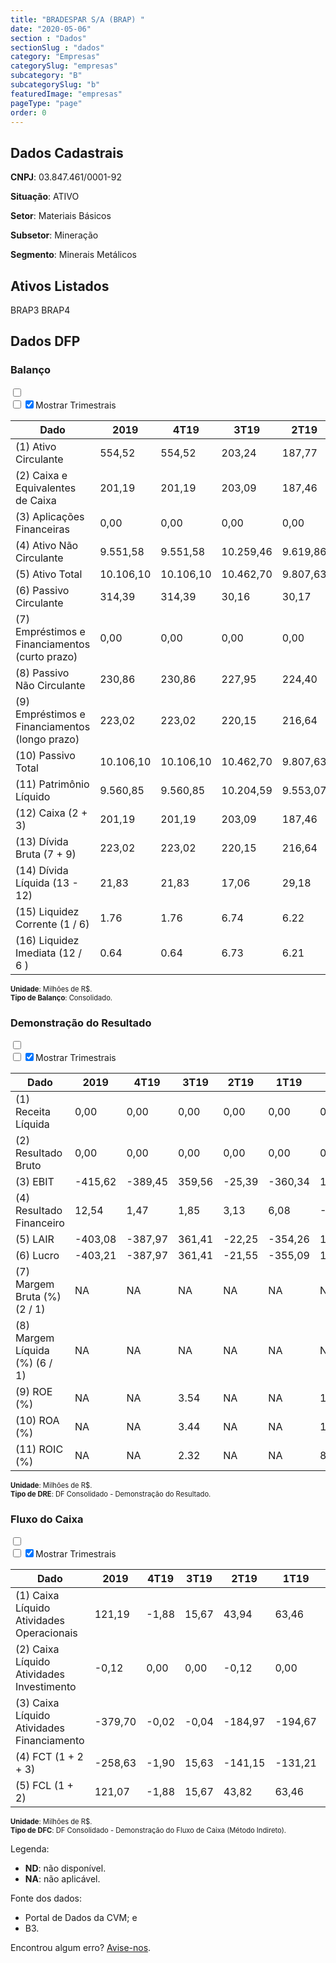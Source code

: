 ```yaml
---  
title: "BRADESPAR S/A (BRAP) "  
date: "2020-05-06"  
section : "Dados"  
sectionSlug : "dados"  
category: "Empresas"  
categorySlug: "empresas"  
subcategory: "B"  
subcategorySlug: "b"  
featuredImage: "empresas"  
pageType: "page"  
order: 0  
---
```



## Dados Cadastrais


**CNPJ**: 03.847.461/0001-92

**Situação**: ATIVO

**Setor**: Materiais Básicos

**Subsetor**: Mineração

**Segmento**: Minerais Metálicos


## Ativos Listados


BRAP3 BRAP4 


## Dados DFP

### Balanço
  
<input type='checkbox' class='toggleCommand' id='toggleBalanco' name='toggleBalanco'>  
<div class='filter-group-balanco'>  
<div class='check_button_balanco'>  
<label for='toggleBalanco'>  
<input type='checkbox' data-filter-col='trimBalanco'><input type='checkbox' data-filter-col='trimBalanco' checked><span>Mostrar Trimestrais</span>  
</label>  
</div>  
</div>  
<div class='overflow balancoTableWrapper'>  
<table class='balancoTable'>  
<thead>  
<tr>  
<th class='dataHeader fixedLeftColumn'>Dado</th>  
<th>2019</th>  
<th class='trimHeader' data-col='trimBalanco'>4T19</th>  
<th class='trimHeader' data-col='trimBalanco'>3T19</th>  
<th class='trimHeader' data-col='trimBalanco'>2T19</th>  
<th class='trimHeader' data-col='trimBalanco'>1T19</th>  
<th>2018</th>  
<th class='trimHeader' data-col='trimBalanco'>4T18</th>  
<th class='trimHeader' data-col='trimBalanco'>3T18</th>  
<th class='trimHeader' data-col='trimBalanco'>2T18</th>  
<th class='trimHeader' data-col='trimBalanco'>1T18</th>  
<th>2017</th>  
<th class='trimHeader' data-col='trimBalanco'>4T17</th>  
<th class='trimHeader' data-col='trimBalanco'>3T17</th>  
<th class='trimHeader' data-col='trimBalanco'>2T17</th>  
<th class='trimHeader' data-col='trimBalanco'>1T17</th>  
<th>2016</th>  
<th class='trimHeader' data-col='trimBalanco'>4T16</th>  
<th class='trimHeader' data-col='trimBalanco'>3T16</th>  
<th class='trimHeader' data-col='trimBalanco'>2T16</th>  
<th class='trimHeader' data-col='trimBalanco'>1T16</th>  
<th>2015</th>  
<th class='trimHeader' data-col='trimBalanco'>4T15</th>  
<th class='trimHeader' data-col='trimBalanco'>3T15</th>  
<th class='trimHeader' data-col='trimBalanco'>2T15</th>  
<th class='trimHeader' data-col='trimBalanco'>1T15</th>  
<th>2014</th>  
<th class='trimHeader' data-col='trimBalanco'>4T14</th>  
<th class='trimHeader' data-col='trimBalanco'>3T14</th>  
<th class='trimHeader' data-col='trimBalanco'>2T14</th>  
<th class='trimHeader' data-col='trimBalanco'>1T14</th>  
<th>2013</th>  
<th class='trimHeader' data-col='trimBalanco'>4T13</th>  
<th class='trimHeader' data-col='trimBalanco'>3T13</th>  
<th class='trimHeader' data-col='trimBalanco'>2T13</th>  
<th class='trimHeader' data-col='trimBalanco'>1T13</th>  
<th>2012</th>  
<th class='trimHeader' data-col='trimBalanco'>4T12</th>  
<th class='trimHeader' data-col='trimBalanco'>3T12</th>  
<th class='trimHeader' data-col='trimBalanco'>2T12</th>  
<th class='trimHeader' data-col='trimBalanco'>1T12</th>  
<th>2011</th>  
<th class='trimHeader' data-col='trimBalanco'>4T11</th>  
<th class='trimHeader' data-col='trimBalanco'>3T11</th>  
<th class='trimHeader' data-col='trimBalanco'>2T11</th>  
<th class='trimHeader' data-col='trimBalanco'>1T11</th>  
<th>2010</th>  
<th class='trimHeader' data-col='trimBalanco'>4T10</th>  
<th class='trimHeader' data-col='trimBalanco'>3T10</th>  
<th class='trimHeader' data-col='trimBalanco'>2T10</th>  
<th class='trimHeader' data-col='trimBalanco'>1T10</th>  
<th>2009</th>  
<th class='trimHeader' data-col='trimBalanco'>4T09</th>  
<th class='trimHeader' data-col='trimBalanco'>3T09</th>  
<th class='trimHeader' data-col='trimBalanco'>2T09</th>  
<th class='trimHeader' data-col='trimBalanco'>1T09</th>  
</tr>  
</thead>  
<tbody>  
<tr class='trContaAtivo'>  
<td class='leftAlignCell rowDescription fixedLeftColumn'>(1) Ativo Circulante</td>  
<td>554,52</td>  
<td data-col='trimBalanco' class='trimData'>554,52</td>  
<td data-col='trimBalanco' class='trimData'>203,24</td>  
<td data-col='trimBalanco' class='trimData'>187,77</td>  
<td data-col='trimBalanco' class='trimData'>328,79</td>  
<td>564,86</td>  
<td data-col='trimBalanco' class='trimData'>564,86</td>  
<td data-col='trimBalanco' class='trimData'>1.511,14</td>  
<td data-col='trimBalanco' class='trimData'>786,78</td>  
<td data-col='trimBalanco' class='trimData'>1.618,42</td>  
<td>1.790,51</td>  
<td data-col='trimBalanco' class='trimData'>1.790,51</td>  
<td data-col='trimBalanco' class='trimData'>1.941,78</td>  
<td data-col='trimBalanco' class='trimData'>1.902,28</td>  
<td data-col='trimBalanco' class='trimData'>1.820,20</td>  
<td>1.809,33</td>  
<td data-col='trimBalanco' class='trimData'>1.809,33</td>  
<td data-col='trimBalanco' class='trimData'>398,54</td>  
<td data-col='trimBalanco' class='trimData'>395,86</td>  
<td data-col='trimBalanco' class='trimData'>382,41</td>  
<td>377,98</td>  
<td data-col='trimBalanco' class='trimData'>377,98</td>  
<td data-col='trimBalanco' class='trimData'>932,65</td>  
<td data-col='trimBalanco' class='trimData'>901,38</td>  
<td data-col='trimBalanco' class='trimData'>944,72</td>  
<td>948,97</td>  
<td data-col='trimBalanco' class='trimData'>948,97</td>  
<td data-col='trimBalanco' class='trimData'>1.187,99</td>  
<td data-col='trimBalanco' class='trimData'>1.281,65</td>  
<td data-col='trimBalanco' class='trimData'>1.151,77</td>  
<td>1.117,28</td>  
<td data-col='trimBalanco' class='trimData'>1.117,28</td>  
<td data-col='trimBalanco' class='trimData'>1.286,27</td>  
<td data-col='trimBalanco' class='trimData'>1.214,05</td>  
<td data-col='trimBalanco' class='trimData'>921,59</td>  
<td>883,60</td>  
<td data-col='trimBalanco' class='trimData'>883,60</td>  
<td data-col='trimBalanco' class='trimData'>1.019,00</td>  
<td data-col='trimBalanco' class='trimData'>934,07</td>  
<td data-col='trimBalanco' class='trimData'>773,75</td>  
<td>730,30</td>  
<td data-col='trimBalanco' class='trimData'>730,30</td>  
<td data-col='trimBalanco' class='trimData'>625,67</td>  
<td data-col='trimBalanco' class='trimData'>546,38</td>  
<td data-col='trimBalanco' class='trimData'>4.122,82</td>  
<td>489,06</td>  
<td data-col='trimBalanco' class='trimData'>4.365,57</td>  
<td data-col='trimBalanco' class='trimData'>489,06</td>  
<td data-col='trimBalanco' class='trimData'>489,06</td>  
<td data-col='trimBalanco' class='trimData'>4.365,57</td>  
<td>3.319,86</td>  
<td data-col='trimBalanco' class='trimData'>3.319,86</td>  
<td data-col='trimBalanco' class='trimData'>ND</td>  
<td data-col='trimBalanco' class='trimData'>ND</td>  
<td data-col='trimBalanco' class='trimData'>ND</td>  
</tr>  
<tr class='trContaAtivo'>  
<td class='leftAlignCell rowDescription fixedLeftColumn'>(2) Caixa e Equivalentes de Caixa</td>  
<td>201,19</td>  
<td data-col='trimBalanco' class='trimData'>201,19</td>  
<td data-col='trimBalanco' class='trimData'>203,09</td>  
<td data-col='trimBalanco' class='trimData'>187,46</td>  
<td data-col='trimBalanco' class='trimData'>328,61</td>  
<td>459,81</td>  
<td data-col='trimBalanco' class='trimData'>459,81</td>  
<td data-col='trimBalanco' class='trimData'>1.511,08</td>  
<td data-col='trimBalanco' class='trimData'>86,66</td>  
<td data-col='trimBalanco' class='trimData'>1.618,24</td>  
<td>1.671,66</td>  
<td data-col='trimBalanco' class='trimData'>1.671,66</td>  
<td data-col='trimBalanco' class='trimData'>479,93</td>  
<td data-col='trimBalanco' class='trimData'>472,52</td>  
<td data-col='trimBalanco' class='trimData'>420,76</td>  
<td>439,06</td>  
<td data-col='trimBalanco' class='trimData'>439,06</td>  
<td data-col='trimBalanco' class='trimData'>398,48</td>  
<td data-col='trimBalanco' class='trimData'>384,94</td>  
<td data-col='trimBalanco' class='trimData'>382,16</td>  
<td>377,98</td>  
<td data-col='trimBalanco' class='trimData'>377,98</td>  
<td data-col='trimBalanco' class='trimData'>327,90</td>  
<td data-col='trimBalanco' class='trimData'>302,43</td>  
<td data-col='trimBalanco' class='trimData'>296,32</td>  
<td>312,00</td>  
<td data-col='trimBalanco' class='trimData'>312,00</td>  
<td data-col='trimBalanco' class='trimData'>208,58</td>  
<td data-col='trimBalanco' class='trimData'>346,87</td>  
<td data-col='trimBalanco' class='trimData'>262,72</td>  
<td>258,68</td>  
<td data-col='trimBalanco' class='trimData'>258,68</td>  
<td data-col='trimBalanco' class='trimData'>265,67</td>  
<td data-col='trimBalanco' class='trimData'>248,96</td>  
<td data-col='trimBalanco' class='trimData'>255,18</td>  
<td>254,21</td>  
<td data-col='trimBalanco' class='trimData'>254,21</td>  
<td data-col='trimBalanco' class='trimData'>261,81</td>  
<td data-col='trimBalanco' class='trimData'>219,39</td>  
<td data-col='trimBalanco' class='trimData'>262,21</td>  
<td>263,98</td>  
<td data-col='trimBalanco' class='trimData'>263,98</td>  
<td data-col='trimBalanco' class='trimData'>219,94</td>  
<td data-col='trimBalanco' class='trimData'>79,49</td>  
<td data-col='trimBalanco' class='trimData'>1.358,00</td>  
<td>173,53</td>  
<td data-col='trimBalanco' class='trimData'>955,73</td>  
<td data-col='trimBalanco' class='trimData'>173,53</td>  
<td data-col='trimBalanco' class='trimData'>173,53</td>  
<td data-col='trimBalanco' class='trimData'>955,73</td>  
<td>1.057,68</td>  
<td data-col='trimBalanco' class='trimData'>1.057,68</td>  
<td data-col='trimBalanco' class='trimData'>ND</td>  
<td data-col='trimBalanco' class='trimData'>ND</td>  
<td data-col='trimBalanco' class='trimData'>ND</td>  
</tr>  
<tr class='trContaAtivo'>  
<td class='leftAlignCell rowDescription fixedLeftColumn'>(3) Aplicações Financeiras</td>  
<td>0,00</td>  
<td data-col='trimBalanco' class='trimData'>0,00</td>  
<td data-col='trimBalanco' class='trimData'>0,00</td>  
<td data-col='trimBalanco' class='trimData'>0,00</td>  
<td data-col='trimBalanco' class='trimData'>0,00</td>  
<td>0,00</td>  
<td data-col='trimBalanco' class='trimData'>0,00</td>  
<td data-col='trimBalanco' class='trimData'>0,00</td>  
<td data-col='trimBalanco' class='trimData'>0,00</td>  
<td data-col='trimBalanco' class='trimData'>0,00</td>  
<td>0,00</td>  
<td data-col='trimBalanco' class='trimData'>0,00</td>  
<td data-col='trimBalanco' class='trimData'>1.461,71</td>  
<td data-col='trimBalanco' class='trimData'>1.429,63</td>  
<td data-col='trimBalanco' class='trimData'>1.393,81</td>  
<td>1.353,18</td>  
<td data-col='trimBalanco' class='trimData'>1.353,18</td>  
<td data-col='trimBalanco' class='trimData'>0,00</td>  
<td data-col='trimBalanco' class='trimData'>0,00</td>  
<td data-col='trimBalanco' class='trimData'>0,00</td>  
<td>0,00</td>  
<td data-col='trimBalanco' class='trimData'>0,00</td>  
<td data-col='trimBalanco' class='trimData'>0,00</td>  
<td data-col='trimBalanco' class='trimData'>0,00</td>  
<td data-col='trimBalanco' class='trimData'>0,00</td>  
<td>0,00</td>  
<td data-col='trimBalanco' class='trimData'>0,00</td>  
<td data-col='trimBalanco' class='trimData'>0,00</td>  
<td data-col='trimBalanco' class='trimData'>0,00</td>  
<td data-col='trimBalanco' class='trimData'>0,00</td>  
<td>0,00</td>  
<td data-col='trimBalanco' class='trimData'>0,00</td>  
<td data-col='trimBalanco' class='trimData'>0,00</td>  
<td data-col='trimBalanco' class='trimData'>0,00</td>  
<td data-col='trimBalanco' class='trimData'>0,00</td>  
<td>0,00</td>  
<td data-col='trimBalanco' class='trimData'>0,00</td>  
<td data-col='trimBalanco' class='trimData'>0,00</td>  
<td data-col='trimBalanco' class='trimData'>0,00</td>  
<td data-col='trimBalanco' class='trimData'>0,00</td>  
<td>0,00</td>  
<td data-col='trimBalanco' class='trimData'>0,00</td>  
<td data-col='trimBalanco' class='trimData'>0,00</td>  
<td data-col='trimBalanco' class='trimData'>0,00</td>  
<td data-col='trimBalanco' class='trimData'>1.173,22</td>  
<td>0,00</td>  
<td data-col='trimBalanco' class='trimData'>0,00</td>  
<td data-col='trimBalanco' class='trimData'>0,00</td>  
<td data-col='trimBalanco' class='trimData'>0,00</td>  
<td data-col='trimBalanco' class='trimData'>1.042,38</td>  
<td>0,00</td>  
<td data-col='trimBalanco' class='trimData'>0,00</td>  
<td data-col='trimBalanco' class='trimData'>ND</td>  
<td data-col='trimBalanco' class='trimData'>ND</td>  
<td data-col='trimBalanco' class='trimData'>ND</td>  
</tr>  
<tr class='trContaAtivo'>  
<td class='leftAlignCell rowDescription fixedLeftColumn'>(4) Ativo Não Circulante</td>  
<td>9.551,58</td>  
<td data-col='trimBalanco' class='trimData'>9.551,58</td>  
<td data-col='trimBalanco' class='trimData'>10.259,46</td>  
<td data-col='trimBalanco' class='trimData'>9.619,86</td>  
<td data-col='trimBalanco' class='trimData'>9.784,53</td>  
<td>10.069,48</td>  
<td data-col='trimBalanco' class='trimData'>10.069,48</td>  
<td data-col='trimBalanco' class='trimData'>10.849,61</td>  
<td data-col='trimBalanco' class='trimData'>10.551,46</td>  
<td data-col='trimBalanco' class='trimData'>9.708,85</td>  
<td>9.532,01</td>  
<td data-col='trimBalanco' class='trimData'>9.532,01</td>  
<td data-col='trimBalanco' class='trimData'>9.330,28</td>  
<td data-col='trimBalanco' class='trimData'>8.724,06</td>  
<td data-col='trimBalanco' class='trimData'>8.819,22</td>  
<td>8.467,68</td>  
<td data-col='trimBalanco' class='trimData'>8.467,68</td>  
<td data-col='trimBalanco' class='trimData'>9.707,89</td>  
<td data-col='trimBalanco' class='trimData'>9.359,06</td>  
<td data-col='trimBalanco' class='trimData'>9.528,94</td>  
<td>9.316,47</td>  
<td data-col='trimBalanco' class='trimData'>9.316,47</td>  
<td data-col='trimBalanco' class='trimData'>10.918,88</td>  
<td data-col='trimBalanco' class='trimData'>10.046,63</td>  
<td data-col='trimBalanco' class='trimData'>10.065,91</td>  
<td>9.649,94</td>  
<td data-col='trimBalanco' class='trimData'>9.649,94</td>  
<td data-col='trimBalanco' class='trimData'>9.795,86</td>  
<td data-col='trimBalanco' class='trimData'>9.628,21</td>  
<td data-col='trimBalanco' class='trimData'>9.811,16</td>  
<td>9.741,49</td>  
<td data-col='trimBalanco' class='trimData'>9.741,49</td>  
<td data-col='trimBalanco' class='trimData'>10.532,40</td>  
<td data-col='trimBalanco' class='trimData'>10.106,43</td>  
<td data-col='trimBalanco' class='trimData'>10.167,62</td>  
<td>10.017,11</td>  
<td data-col='trimBalanco' class='trimData'>10.017,11</td>  
<td data-col='trimBalanco' class='trimData'>10.712,42</td>  
<td data-col='trimBalanco' class='trimData'>10.525,48</td>  
<td data-col='trimBalanco' class='trimData'>10.361,47</td>  
<td>10.009,13</td>  
<td data-col='trimBalanco' class='trimData'>10.009,13</td>  
<td data-col='trimBalanco' class='trimData'>9.631,41</td>  
<td data-col='trimBalanco' class='trimData'>8.753,69</td>  
<td data-col='trimBalanco' class='trimData'>10.520,19</td>  
<td>8.029,68</td>  
<td data-col='trimBalanco' class='trimData'>9.915,68</td>  
<td data-col='trimBalanco' class='trimData'>8.029,68</td>  
<td data-col='trimBalanco' class='trimData'>8.029,68</td>  
<td data-col='trimBalanco' class='trimData'>9.915,68</td>  
<td>8.773,89</td>  
<td data-col='trimBalanco' class='trimData'>8.773,89</td>  
<td data-col='trimBalanco' class='trimData'>ND</td>  
<td data-col='trimBalanco' class='trimData'>ND</td>  
<td data-col='trimBalanco' class='trimData'>ND</td>  
</tr>  
<tr class='trContaAtivo'>  
<td class='leftAlignCell rowDescription fixedLeftColumn'>(5) Ativo Total</td>  
<td>10.106,10</td>  
<td data-col='trimBalanco' class='trimData'>10.106,10</td>  
<td data-col='trimBalanco' class='trimData'>10.462,70</td>  
<td data-col='trimBalanco' class='trimData'>9.807,63</td>  
<td data-col='trimBalanco' class='trimData'>10.113,32</td>  
<td>10.634,34</td>  
<td data-col='trimBalanco' class='trimData'>10.634,34</td>  
<td data-col='trimBalanco' class='trimData'>12.360,75</td>  
<td data-col='trimBalanco' class='trimData'>11.338,25</td>  
<td data-col='trimBalanco' class='trimData'>11.327,27</td>  
<td>11.322,51</td>  
<td data-col='trimBalanco' class='trimData'>11.322,51</td>  
<td data-col='trimBalanco' class='trimData'>11.272,07</td>  
<td data-col='trimBalanco' class='trimData'>10.626,34</td>  
<td data-col='trimBalanco' class='trimData'>10.639,42</td>  
<td>10.277,02</td>  
<td data-col='trimBalanco' class='trimData'>10.277,02</td>  
<td data-col='trimBalanco' class='trimData'>10.106,42</td>  
<td data-col='trimBalanco' class='trimData'>9.754,92</td>  
<td data-col='trimBalanco' class='trimData'>9.911,35</td>  
<td>9.694,45</td>  
<td data-col='trimBalanco' class='trimData'>9.694,45</td>  
<td data-col='trimBalanco' class='trimData'>11.851,52</td>  
<td data-col='trimBalanco' class='trimData'>10.948,01</td>  
<td data-col='trimBalanco' class='trimData'>11.010,63</td>  
<td>10.598,92</td>  
<td data-col='trimBalanco' class='trimData'>10.598,92</td>  
<td data-col='trimBalanco' class='trimData'>10.983,85</td>  
<td data-col='trimBalanco' class='trimData'>10.909,86</td>  
<td data-col='trimBalanco' class='trimData'>10.962,93</td>  
<td>10.858,77</td>  
<td data-col='trimBalanco' class='trimData'>10.858,77</td>  
<td data-col='trimBalanco' class='trimData'>11.818,67</td>  
<td data-col='trimBalanco' class='trimData'>11.320,49</td>  
<td data-col='trimBalanco' class='trimData'>11.089,21</td>  
<td>10.900,71</td>  
<td data-col='trimBalanco' class='trimData'>10.900,71</td>  
<td data-col='trimBalanco' class='trimData'>11.731,43</td>  
<td data-col='trimBalanco' class='trimData'>11.459,55</td>  
<td data-col='trimBalanco' class='trimData'>11.135,22</td>  
<td>10.739,43</td>  
<td data-col='trimBalanco' class='trimData'>10.739,43</td>  
<td data-col='trimBalanco' class='trimData'>10.257,07</td>  
<td data-col='trimBalanco' class='trimData'>9.300,07</td>  
<td data-col='trimBalanco' class='trimData'>14.643,01</td>  
<td>8.518,73</td>  
<td data-col='trimBalanco' class='trimData'>14.281,25</td>  
<td data-col='trimBalanco' class='trimData'>8.518,73</td>  
<td data-col='trimBalanco' class='trimData'>8.518,73</td>  
<td data-col='trimBalanco' class='trimData'>14.281,25</td>  
<td>12.093,74</td>  
<td data-col='trimBalanco' class='trimData'>12.093,74</td>  
<td data-col='trimBalanco' class='trimData'>ND</td>  
<td data-col='trimBalanco' class='trimData'>ND</td>  
<td data-col='trimBalanco' class='trimData'>ND</td>  
</tr>  
<tr class='trContaPassivo'>  
<td class='leftAlignCell rowDescription fixedLeftColumn'>(6) Passivo Circulante</td>  
<td>314,39</td>  
<td data-col='trimBalanco' class='trimData'>314,39</td>  
<td data-col='trimBalanco' class='trimData'>30,16</td>  
<td data-col='trimBalanco' class='trimData'>30,17</td>  
<td data-col='trimBalanco' class='trimData'>230,63</td>  
<td>457,97</td>  
<td data-col='trimBalanco' class='trimData'>457,97</td>  
<td data-col='trimBalanco' class='trimData'>2.450,50</td>  
<td data-col='trimBalanco' class='trimData'>1.904,08</td>  
<td data-col='trimBalanco' class='trimData'>2.229,07</td>  
<td>2.476,43</td>  
<td data-col='trimBalanco' class='trimData'>2.476,43</td>  
<td data-col='trimBalanco' class='trimData'>2.316,34</td>  
<td data-col='trimBalanco' class='trimData'>633,69</td>  
<td data-col='trimBalanco' class='trimData'>755,86</td>  
<td>229,62</td>  
<td data-col='trimBalanco' class='trimData'>229,62</td>  
<td data-col='trimBalanco' class='trimData'>38,69</td>  
<td data-col='trimBalanco' class='trimData'>35,88</td>  
<td data-col='trimBalanco' class='trimData'>34,00</td>  
<td>34,29</td>  
<td data-col='trimBalanco' class='trimData'>34,29</td>  
<td data-col='trimBalanco' class='trimData'>37,30</td>  
<td data-col='trimBalanco' class='trimData'>1.287,81</td>  
<td data-col='trimBalanco' class='trimData'>1.232,85</td>  
<td>1.214,91</td>  
<td data-col='trimBalanco' class='trimData'>1.214,91</td>  
<td data-col='trimBalanco' class='trimData'>1.163,96</td>  
<td data-col='trimBalanco' class='trimData'>42,94</td>  
<td data-col='trimBalanco' class='trimData'>33,19</td>  
<td>33,46</td>  
<td data-col='trimBalanco' class='trimData'>33,46</td>  
<td data-col='trimBalanco' class='trimData'>37,30</td>  
<td data-col='trimBalanco' class='trimData'>1.028,96</td>  
<td data-col='trimBalanco' class='trimData'>998,04</td>  
<td>1.012,08</td>  
<td data-col='trimBalanco' class='trimData'>1.012,08</td>  
<td data-col='trimBalanco' class='trimData'>1.117,06</td>  
<td data-col='trimBalanco' class='trimData'>511,18</td>  
<td data-col='trimBalanco' class='trimData'>755,82</td>  
<td>773,29</td>  
<td data-col='trimBalanco' class='trimData'>773,29</td>  
<td data-col='trimBalanco' class='trimData'>375,91</td>  
<td data-col='trimBalanco' class='trimData'>892,65</td>  
<td data-col='trimBalanco' class='trimData'>2.037,25</td>  
<td>1.138,44</td>  
<td data-col='trimBalanco' class='trimData'>2.490,19</td>  
<td data-col='trimBalanco' class='trimData'>1.138,44</td>  
<td data-col='trimBalanco' class='trimData'>1.138,44</td>  
<td data-col='trimBalanco' class='trimData'>2.490,19</td>  
<td>1.116,22</td>  
<td data-col='trimBalanco' class='trimData'>1.116,22</td>  
<td data-col='trimBalanco' class='trimData'>ND</td>  
<td data-col='trimBalanco' class='trimData'>ND</td>  
<td data-col='trimBalanco' class='trimData'>ND</td>  
</tr>  
<tr class='trContaPassivo'>  
<td class='leftAlignCell rowDescription fixedLeftColumn'>(7) Empréstimos e Financiamentos (curto prazo)</td>  
<td>0,00</td>  
<td data-col='trimBalanco' class='trimData'>0,00</td>  
<td data-col='trimBalanco' class='trimData'>0,00</td>  
<td data-col='trimBalanco' class='trimData'>0,00</td>  
<td data-col='trimBalanco' class='trimData'>0,00</td>  
<td>0,00</td>  
<td data-col='trimBalanco' class='trimData'>0,00</td>  
<td data-col='trimBalanco' class='trimData'>0,00</td>  
<td data-col='trimBalanco' class='trimData'>664,94</td>  
<td data-col='trimBalanco' class='trimData'>1.740,74</td>  
<td>1.711,85</td>  
<td data-col='trimBalanco' class='trimData'>1.711,85</td>  
<td data-col='trimBalanco' class='trimData'>1.680,46</td>  
<td data-col='trimBalanco' class='trimData'>0,00</td>  
<td data-col='trimBalanco' class='trimData'>0,00</td>  
<td>0,00</td>  
<td data-col='trimBalanco' class='trimData'>0,00</td>  
<td data-col='trimBalanco' class='trimData'>0,00</td>  
<td data-col='trimBalanco' class='trimData'>0,00</td>  
<td data-col='trimBalanco' class='trimData'>0,00</td>  
<td>0,00</td>  
<td data-col='trimBalanco' class='trimData'>0,00</td>  
<td data-col='trimBalanco' class='trimData'>0,00</td>  
<td data-col='trimBalanco' class='trimData'>1.237,86</td>  
<td data-col='trimBalanco' class='trimData'>1.199,60</td>  
<td>1.165,11</td>  
<td data-col='trimBalanco' class='trimData'>1.165,11</td>  
<td data-col='trimBalanco' class='trimData'>1.132,13</td>  
<td data-col='trimBalanco' class='trimData'>0,00</td>  
<td data-col='trimBalanco' class='trimData'>0,00</td>  
<td>0,00</td>  
<td data-col='trimBalanco' class='trimData'>0,00</td>  
<td data-col='trimBalanco' class='trimData'>0,00</td>  
<td data-col='trimBalanco' class='trimData'>985,65</td>  
<td data-col='trimBalanco' class='trimData'>967,45</td>  
<td>951,26</td>  
<td data-col='trimBalanco' class='trimData'>951,26</td>  
<td data-col='trimBalanco' class='trimData'>934,53</td>  
<td data-col='trimBalanco' class='trimData'>321,74</td>  
<td data-col='trimBalanco' class='trimData'>314,82</td>  
<td>306,88</td>  
<td data-col='trimBalanco' class='trimData'>306,88</td>  
<td data-col='trimBalanco' class='trimData'>298,50</td>  
<td data-col='trimBalanco' class='trimData'>806,67</td>  
<td data-col='trimBalanco' class='trimData'>782,61</td>  
<td>760,53</td>  
<td data-col='trimBalanco' class='trimData'>1.109,42</td>  
<td data-col='trimBalanco' class='trimData'>760,53</td>  
<td data-col='trimBalanco' class='trimData'>760,53</td>  
<td data-col='trimBalanco' class='trimData'>760,53</td>  
<td>493,04</td>  
<td data-col='trimBalanco' class='trimData'>493,04</td>  
<td data-col='trimBalanco' class='trimData'>ND</td>  
<td data-col='trimBalanco' class='trimData'>ND</td>  
<td data-col='trimBalanco' class='trimData'>ND</td>  
</tr>  
<tr class='trContaPassivo'>  
<td class='leftAlignCell rowDescription fixedLeftColumn'>(8) Passivo Não Circulante</td>  
<td>230,86</td>  
<td data-col='trimBalanco' class='trimData'>230,86</td>  
<td data-col='trimBalanco' class='trimData'>227,95</td>  
<td data-col='trimBalanco' class='trimData'>224,40</td>  
<td data-col='trimBalanco' class='trimData'>220,84</td>  
<td>216,53</td>  
<td data-col='trimBalanco' class='trimData'>216,53</td>  
<td data-col='trimBalanco' class='trimData'>751,66</td>  
<td data-col='trimBalanco' class='trimData'>740,52</td>  
<td data-col='trimBalanco' class='trimData'>595,43</td>  
<td>40,07</td>  
<td data-col='trimBalanco' class='trimData'>40,07</td>  
<td data-col='trimBalanco' class='trimData'>39,78</td>  
<td data-col='trimBalanco' class='trimData'>1.680,55</td>  
<td data-col='trimBalanco' class='trimData'>1.636,98</td>  
<td>2.136,49</td>  
<td data-col='trimBalanco' class='trimData'>2.136,49</td>  
<td data-col='trimBalanco' class='trimData'>2.064,20</td>  
<td data-col='trimBalanco' class='trimData'>1.945,14</td>  
<td data-col='trimBalanco' class='trimData'>1.868,32</td>  
<td>1.742,97</td>  
<td data-col='trimBalanco' class='trimData'>1.742,97</td>  
<td data-col='trimBalanco' class='trimData'>1.690,56</td>  
<td data-col='trimBalanco' class='trimData'>466,40</td>  
<td data-col='trimBalanco' class='trimData'>480,01</td>  
<td>446,01</td>  
<td data-col='trimBalanco' class='trimData'>446,01</td>  
<td data-col='trimBalanco' class='trimData'>456,18</td>  
<td data-col='trimBalanco' class='trimData'>1.899,55</td>  
<td data-col='trimBalanco' class='trimData'>1.815,00</td>  
<td>1.791,08</td>  
<td data-col='trimBalanco' class='trimData'>1.791,08</td>  
<td data-col='trimBalanco' class='trimData'>1.750,17</td>  
<td data-col='trimBalanco' class='trimData'>747,46</td>  
<td data-col='trimBalanco' class='trimData'>730,61</td>  
<td>732,40</td>  
<td data-col='trimBalanco' class='trimData'>732,40</td>  
<td data-col='trimBalanco' class='trimData'>731,40</td>  
<td data-col='trimBalanco' class='trimData'>1.345,82</td>  
<td data-col='trimBalanco' class='trimData'>1.334,93</td>  
<td>1.291,49</td>  
<td data-col='trimBalanco' class='trimData'>1.291,49</td>  
<td data-col='trimBalanco' class='trimData'>1.165,44</td>  
<td data-col='trimBalanco' class='trimData'>664,64</td>  
<td data-col='trimBalanco' class='trimData'>4.908,81</td>  
<td>602,22</td>  
<td data-col='trimBalanco' class='trimData'>4.768,65</td>  
<td data-col='trimBalanco' class='trimData'>602,22</td>  
<td data-col='trimBalanco' class='trimData'>602,22</td>  
<td data-col='trimBalanco' class='trimData'>4.768,65</td>  
<td>5.113,10</td>  
<td data-col='trimBalanco' class='trimData'>5.113,10</td>  
<td data-col='trimBalanco' class='trimData'>ND</td>  
<td data-col='trimBalanco' class='trimData'>ND</td>  
<td data-col='trimBalanco' class='trimData'>ND</td>  
</tr>  
<tr class='trContaPassivo'>  
<td class='leftAlignCell rowDescription fixedLeftColumn'>(9) Empréstimos e Financiamentos (longo prazo)</td>  
<td>223,02</td>  
<td data-col='trimBalanco' class='trimData'>223,02</td>  
<td data-col='trimBalanco' class='trimData'>220,15</td>  
<td data-col='trimBalanco' class='trimData'>216,64</td>  
<td data-col='trimBalanco' class='trimData'>213,20</td>  
<td>209,86</td>  
<td data-col='trimBalanco' class='trimData'>209,86</td>  
<td data-col='trimBalanco' class='trimData'>710,84</td>  
<td data-col='trimBalanco' class='trimData'>699,96</td>  
<td data-col='trimBalanco' class='trimData'>0,00</td>  
<td>0,00</td>  
<td data-col='trimBalanco' class='trimData'>0,00</td>  
<td data-col='trimBalanco' class='trimData'>0,00</td>  
<td data-col='trimBalanco' class='trimData'>1.641,14</td>  
<td data-col='trimBalanco' class='trimData'>1.598,01</td>  
<td>1.548,24</td>  
<td data-col='trimBalanco' class='trimData'>1.548,24</td>  
<td data-col='trimBalanco' class='trimData'>1.496,81</td>  
<td data-col='trimBalanco' class='trimData'>1.443,74</td>  
<td data-col='trimBalanco' class='trimData'>1.394,16</td>  
<td>1.347,69</td>  
<td data-col='trimBalanco' class='trimData'>1.347,69</td>  
<td data-col='trimBalanco' class='trimData'>1.301,30</td>  
<td data-col='trimBalanco' class='trimData'>0,00</td>  
<td data-col='trimBalanco' class='trimData'>0,00</td>  
<td>0,00</td>  
<td data-col='trimBalanco' class='trimData'>0,00</td>  
<td data-col='trimBalanco' class='trimData'>0,00</td>  
<td data-col='trimBalanco' class='trimData'>1.100,49</td>  
<td data-col='trimBalanco' class='trimData'>1.072,14</td>  
<td>1.045,69</td>  
<td data-col='trimBalanco' class='trimData'>1.045,69</td>  
<td data-col='trimBalanco' class='trimData'>1.020,83</td>  
<td data-col='trimBalanco' class='trimData'>0,00</td>  
<td data-col='trimBalanco' class='trimData'>0,00</td>  
<td>0,00</td>  
<td data-col='trimBalanco' class='trimData'>0,00</td>  
<td data-col='trimBalanco' class='trimData'>0,00</td>  
<td data-col='trimBalanco' class='trimData'>566,45</td>  
<td data-col='trimBalanco' class='trimData'>554,15</td>  
<td>540,04</td>  
<td data-col='trimBalanco' class='trimData'>540,04</td>  
<td data-col='trimBalanco' class='trimData'>525,13</td>  
<td data-col='trimBalanco' class='trimData'>0,00</td>  
<td data-col='trimBalanco' class='trimData'>0,00</td>  
<td>0,00</td>  
<td data-col='trimBalanco' class='trimData'>2.317,35</td>  
<td data-col='trimBalanco' class='trimData'>0,00</td>  
<td data-col='trimBalanco' class='trimData'>0,00</td>  
<td data-col='trimBalanco' class='trimData'>0,00</td>  
<td>2.862,03</td>  
<td data-col='trimBalanco' class='trimData'>2.862,03</td>  
<td data-col='trimBalanco' class='trimData'>ND</td>  
<td data-col='trimBalanco' class='trimData'>ND</td>  
<td data-col='trimBalanco' class='trimData'>ND</td>  
</tr>  
<tr class='trContaPassivo'>  
<td class='leftAlignCell rowDescription fixedLeftColumn'>(10) Passivo Total</td>  
<td>10.106,10</td>  
<td data-col='trimBalanco' class='trimData'>10.106,10</td>  
<td data-col='trimBalanco' class='trimData'>10.462,70</td>  
<td data-col='trimBalanco' class='trimData'>9.807,63</td>  
<td data-col='trimBalanco' class='trimData'>10.113,32</td>  
<td>10.634,34</td>  
<td data-col='trimBalanco' class='trimData'>10.634,34</td>  
<td data-col='trimBalanco' class='trimData'>12.360,75</td>  
<td data-col='trimBalanco' class='trimData'>11.338,25</td>  
<td data-col='trimBalanco' class='trimData'>11.327,27</td>  
<td>11.322,51</td>  
<td data-col='trimBalanco' class='trimData'>11.322,51</td>  
<td data-col='trimBalanco' class='trimData'>11.272,07</td>  
<td data-col='trimBalanco' class='trimData'>10.626,34</td>  
<td data-col='trimBalanco' class='trimData'>10.639,42</td>  
<td>10.277,02</td>  
<td data-col='trimBalanco' class='trimData'>10.277,02</td>  
<td data-col='trimBalanco' class='trimData'>10.106,42</td>  
<td data-col='trimBalanco' class='trimData'>9.754,92</td>  
<td data-col='trimBalanco' class='trimData'>9.911,35</td>  
<td>9.694,45</td>  
<td data-col='trimBalanco' class='trimData'>9.694,45</td>  
<td data-col='trimBalanco' class='trimData'>11.851,52</td>  
<td data-col='trimBalanco' class='trimData'>10.948,01</td>  
<td data-col='trimBalanco' class='trimData'>11.010,63</td>  
<td>10.598,92</td>  
<td data-col='trimBalanco' class='trimData'>10.598,92</td>  
<td data-col='trimBalanco' class='trimData'>10.983,85</td>  
<td data-col='trimBalanco' class='trimData'>10.909,86</td>  
<td data-col='trimBalanco' class='trimData'>10.962,93</td>  
<td>10.858,77</td>  
<td data-col='trimBalanco' class='trimData'>10.858,77</td>  
<td data-col='trimBalanco' class='trimData'>11.818,67</td>  
<td data-col='trimBalanco' class='trimData'>11.320,49</td>  
<td data-col='trimBalanco' class='trimData'>11.089,21</td>  
<td>10.900,71</td>  
<td data-col='trimBalanco' class='trimData'>10.900,71</td>  
<td data-col='trimBalanco' class='trimData'>11.731,43</td>  
<td data-col='trimBalanco' class='trimData'>11.459,55</td>  
<td data-col='trimBalanco' class='trimData'>11.135,22</td>  
<td>10.739,43</td>  
<td data-col='trimBalanco' class='trimData'>10.739,43</td>  
<td data-col='trimBalanco' class='trimData'>10.257,07</td>  
<td data-col='trimBalanco' class='trimData'>9.300,07</td>  
<td data-col='trimBalanco' class='trimData'>14.643,01</td>  
<td>8.518,73</td>  
<td data-col='trimBalanco' class='trimData'>14.281,25</td>  
<td data-col='trimBalanco' class='trimData'>8.518,73</td>  
<td data-col='trimBalanco' class='trimData'>8.518,73</td>  
<td data-col='trimBalanco' class='trimData'>14.281,25</td>  
<td>12.093,74</td>  
<td data-col='trimBalanco' class='trimData'>12.093,74</td>  
<td data-col='trimBalanco' class='trimData'>ND</td>  
<td data-col='trimBalanco' class='trimData'>ND</td>  
<td data-col='trimBalanco' class='trimData'>ND</td>  
</tr>  
<tr class='trContaPassivo'>  
<td class='leftAlignCell rowDescription fixedLeftColumn'>(11) Patrimônio Líquido</td>  
<td>9.560,85</td>  
<td data-col='trimBalanco' class='trimData'>9.560,85</td>  
<td data-col='trimBalanco' class='trimData'>10.204,59</td>  
<td data-col='trimBalanco' class='trimData'>9.553,07</td>  
<td data-col='trimBalanco' class='trimData'>9.661,84</td>  
<td>9.959,84</td>  
<td data-col='trimBalanco' class='trimData'>9.959,84</td>  
<td data-col='trimBalanco' class='trimData'>9.158,59</td>  
<td data-col='trimBalanco' class='trimData'>8.693,64</td>  
<td data-col='trimBalanco' class='trimData'>8.502,77</td>  
<td>8.806,01</td>  
<td data-col='trimBalanco' class='trimData'>8.806,01</td>  
<td data-col='trimBalanco' class='trimData'>8.915,95</td>  
<td data-col='trimBalanco' class='trimData'>8.312,10</td>  
<td data-col='trimBalanco' class='trimData'>8.246,58</td>  
<td>7.910,91</td>  
<td data-col='trimBalanco' class='trimData'>7.910,91</td>  
<td data-col='trimBalanco' class='trimData'>8.003,54</td>  
<td data-col='trimBalanco' class='trimData'>7.773,90</td>  
<td data-col='trimBalanco' class='trimData'>8.009,03</td>  
<td>7.917,19</td>  
<td data-col='trimBalanco' class='trimData'>7.917,19</td>  
<td data-col='trimBalanco' class='trimData'>10.123,66</td>  
<td data-col='trimBalanco' class='trimData'>9.193,79</td>  
<td data-col='trimBalanco' class='trimData'>9.297,78</td>  
<td>8.938,00</td>  
<td data-col='trimBalanco' class='trimData'>8.938,00</td>  
<td data-col='trimBalanco' class='trimData'>9.363,71</td>  
<td data-col='trimBalanco' class='trimData'>8.967,38</td>  
<td data-col='trimBalanco' class='trimData'>9.114,74</td>  
<td>9.034,23</td>  
<td data-col='trimBalanco' class='trimData'>9.034,23</td>  
<td data-col='trimBalanco' class='trimData'>10.031,19</td>  
<td data-col='trimBalanco' class='trimData'>9.544,06</td>  
<td data-col='trimBalanco' class='trimData'>9.360,56</td>  
<td>9.156,23</td>  
<td data-col='trimBalanco' class='trimData'>9.156,23</td>  
<td data-col='trimBalanco' class='trimData'>9.882,96</td>  
<td data-col='trimBalanco' class='trimData'>9.602,56</td>  
<td data-col='trimBalanco' class='trimData'>9.044,46</td>  
<td>8.674,65</td>  
<td data-col='trimBalanco' class='trimData'>8.674,65</td>  
<td data-col='trimBalanco' class='trimData'>8.715,72</td>  
<td data-col='trimBalanco' class='trimData'>7.742,78</td>  
<td data-col='trimBalanco' class='trimData'>7.696,95</td>  
<td>6.778,07</td>  
<td data-col='trimBalanco' class='trimData'>7.022,41</td>  
<td data-col='trimBalanco' class='trimData'>6.778,07</td>  
<td data-col='trimBalanco' class='trimData'>6.778,07</td>  
<td data-col='trimBalanco' class='trimData'>7.022,41</td>  
<td>5.864,42</td>  
<td data-col='trimBalanco' class='trimData'>5.864,42</td>  
<td data-col='trimBalanco' class='trimData'>ND</td>  
<td data-col='trimBalanco' class='trimData'>ND</td>  
<td data-col='trimBalanco' class='trimData'>ND</td>  
</tr>  
<tr>  
<td class='leftAlignCell rowDescription fixedLeftColumn'>(12) Caixa (2 + 3)</td>  
<td class='positiveNumber'>201,19</td>  
<td class='positiveNumber trimData' data-col='trimBalanco'>201,19</td>  
<td class='positiveNumber trimData' data-col='trimBalanco'>203,09</td>  
<td class='positiveNumber trimData' data-col='trimBalanco'>187,46</td>  
<td class='positiveNumber trimData' data-col='trimBalanco'>328,61</td>  
<td class='positiveNumber'>459,81</td>  
<td class='positiveNumber trimData' data-col='trimBalanco'>459,81</td>  
<td class='positiveNumber trimData' data-col='trimBalanco'>1.511,08</td>  
<td class='positiveNumber trimData' data-col='trimBalanco'>86,66</td>  
<td class='positiveNumber trimData' data-col='trimBalanco'>1.618,24</td>  
<td class='positiveNumber'>1.671,66</td>  
<td class='positiveNumber trimData' data-col='trimBalanco'>1.671,66</td>  
<td class='positiveNumber trimData' data-col='trimBalanco'>479,93</td>  
<td class='positiveNumber trimData' data-col='trimBalanco'>472,52</td>  
<td class='positiveNumber trimData' data-col='trimBalanco'>420,76</td>  
<td class='positiveNumber'>1.792,24</td>  
<td class='positiveNumber trimData' data-col='trimBalanco'>439,06</td>  
<td class='positiveNumber trimData' data-col='trimBalanco'>398,48</td>  
<td class='positiveNumber trimData' data-col='trimBalanco'>384,94</td>  
<td class='positiveNumber trimData' data-col='trimBalanco'>382,16</td>  
<td class='positiveNumber'>377,98</td>  
<td class='positiveNumber trimData' data-col='trimBalanco'>377,98</td>  
<td class='positiveNumber trimData' data-col='trimBalanco'>327,90</td>  
<td class='positiveNumber trimData' data-col='trimBalanco'>302,43</td>  
<td class='positiveNumber trimData' data-col='trimBalanco'>296,32</td>  
<td class='positiveNumber'>312,00</td>  
<td class='positiveNumber trimData' data-col='trimBalanco'>312,00</td>  
<td class='positiveNumber trimData' data-col='trimBalanco'>208,58</td>  
<td class='positiveNumber trimData' data-col='trimBalanco'>346,87</td>  
<td class='positiveNumber trimData' data-col='trimBalanco'>262,72</td>  
<td class='positiveNumber'>258,68</td>  
<td class='positiveNumber trimData' data-col='trimBalanco'>258,68</td>  
<td class='positiveNumber trimData' data-col='trimBalanco'>265,67</td>  
<td class='positiveNumber trimData' data-col='trimBalanco'>248,96</td>  
<td class='positiveNumber trimData' data-col='trimBalanco'>255,18</td>  
<td class='positiveNumber'>254,21</td>  
<td class='positiveNumber trimData' data-col='trimBalanco'>254,21</td>  
<td class='positiveNumber trimData' data-col='trimBalanco'>261,81</td>  
<td class='positiveNumber trimData' data-col='trimBalanco'>219,39</td>  
<td class='positiveNumber trimData' data-col='trimBalanco'>262,21</td>  
<td class='positiveNumber'>263,98</td>  
<td class='positiveNumber trimData' data-col='trimBalanco'>263,98</td>  
<td class='positiveNumber trimData' data-col='trimBalanco'>219,94</td>  
<td class='positiveNumber trimData' data-col='trimBalanco'>79,49</td>  
<td class='positiveNumber trimData' data-col='trimBalanco'>1.358,00</td>  
<td class='positiveNumber'>173,53</td>  
<td class='positiveNumber trimData' data-col='trimBalanco'>955,73</td>  
<td class='positiveNumber trimData' data-col='trimBalanco'>173,53</td>  
<td class='positiveNumber trimData' data-col='trimBalanco'>173,53</td>  
<td class='positiveNumber trimData' data-col='trimBalanco'>955,73</td>  
<td class='positiveNumber'>1.057,68</td>  
<td class='positiveNumber trimData' data-col='trimBalanco'>1.057,68</td>  
<td data-col='trimBalanco' class='trimData'>ND</td>  
<td data-col='trimBalanco' class='trimData'>ND</td>  
<td data-col='trimBalanco' class='trimData'>ND</td>  
</tr>  
<tr class='trDividaBruta'>  
<td class='leftAlignCell rowDescription fixedLeftColumn'>(13) Dívida Bruta (7 + 9)</td>  
<td class='negativeNumber'>223,02</td>  
<td class='negativeNumber trimData' data-col='trimBalanco'>223,02</td>  
<td class='negativeNumber trimData' data-col='trimBalanco'>220,15</td>  
<td class='negativeNumber trimData' data-col='trimBalanco'>216,64</td>  
<td class='negativeNumber trimData' data-col='trimBalanco'>213,20</td>  
<td class='negativeNumber'>209,86</td>  
<td class='negativeNumber trimData' data-col='trimBalanco'>209,86</td>  
<td class='negativeNumber trimData' data-col='trimBalanco'>710,84</td>  
<td class='negativeNumber trimData' data-col='trimBalanco'>1.364,89</td>  
<td class='negativeNumber trimData' data-col='trimBalanco'>1.740,74</td>  
<td class='negativeNumber'>1.711,85</td>  
<td class='negativeNumber trimData' data-col='trimBalanco'>1.711,85</td>  
<td class='negativeNumber trimData' data-col='trimBalanco'>1.680,46</td>  
<td class='negativeNumber trimData' data-col='trimBalanco'>1.641,14</td>  
<td class='negativeNumber trimData' data-col='trimBalanco'>1.598,01</td>  
<td class='negativeNumber'>1.548,24</td>  
<td class='negativeNumber trimData' data-col='trimBalanco'>1.548,24</td>  
<td class='negativeNumber trimData' data-col='trimBalanco'>1.496,81</td>  
<td class='negativeNumber trimData' data-col='trimBalanco'>1.443,74</td>  
<td class='negativeNumber trimData' data-col='trimBalanco'>1.394,16</td>  
<td class='negativeNumber'>1.347,69</td>  
<td class='negativeNumber trimData' data-col='trimBalanco'>1.347,69</td>  
<td class='negativeNumber trimData' data-col='trimBalanco'>1.301,30</td>  
<td class='negativeNumber trimData' data-col='trimBalanco'>1.237,86</td>  
<td class='negativeNumber trimData' data-col='trimBalanco'>1.199,60</td>  
<td class='negativeNumber'>1.165,11</td>  
<td class='negativeNumber trimData' data-col='trimBalanco'>1.165,11</td>  
<td class='negativeNumber trimData' data-col='trimBalanco'>1.132,13</td>  
<td class='negativeNumber trimData' data-col='trimBalanco'>1.100,49</td>  
<td class='negativeNumber trimData' data-col='trimBalanco'>1.072,14</td>  
<td class='negativeNumber'>1.045,69</td>  
<td class='negativeNumber trimData' data-col='trimBalanco'>1.045,69</td>  
<td class='negativeNumber trimData' data-col='trimBalanco'>1.020,83</td>  
<td class='negativeNumber trimData' data-col='trimBalanco'>985,65</td>  
<td class='negativeNumber trimData' data-col='trimBalanco'>967,45</td>  
<td class='negativeNumber'>951,26</td>  
<td class='negativeNumber trimData' data-col='trimBalanco'>951,26</td>  
<td class='negativeNumber trimData' data-col='trimBalanco'>934,53</td>  
<td class='negativeNumber trimData' data-col='trimBalanco'>888,19</td>  
<td class='negativeNumber trimData' data-col='trimBalanco'>868,97</td>  
<td class='negativeNumber'>846,92</td>  
<td class='negativeNumber trimData' data-col='trimBalanco'>846,92</td>  
<td class='negativeNumber trimData' data-col='trimBalanco'>823,64</td>  
<td class='negativeNumber trimData' data-col='trimBalanco'>806,67</td>  
<td class='negativeNumber trimData' data-col='trimBalanco'>782,61</td>  
<td class='negativeNumber'>760,53</td>  
<td class='negativeNumber trimData' data-col='trimBalanco'>3.426,77</td>  
<td class='negativeNumber trimData' data-col='trimBalanco'>760,53</td>  
<td class='negativeNumber trimData' data-col='trimBalanco'>760,53</td>  
<td class='negativeNumber trimData' data-col='trimBalanco'>760,53</td>  
<td class='negativeNumber'>3.355,08</td>  
<td class='negativeNumber trimData' data-col='trimBalanco'>3.355,08</td>  
<td data-col='trimBalanco' class='trimData'>ND</td>  
<td data-col='trimBalanco' class='trimData'>ND</td>  
<td data-col='trimBalanco' class='trimData'>ND</td>  
</tr>  
<tr>  
<td class='leftAlignCell rowDescription fixedLeftColumn'>(14) Dívida Líquida  (13 - 12)</td>  
<td class='negativeNumber'>21,83</td>  
<td class='negativeNumber trimData' data-col='trimBalanco'>21,83</td>  
<td class='negativeNumber trimData' data-col='trimBalanco'>17,06</td>  
<td class='negativeNumber trimData' data-col='trimBalanco'>29,18</td>  
<td class='positiveNumber trimData' data-col='trimBalanco'>-115,41</td>  
<td class='positiveNumber'>-249,95</td>  
<td class='positiveNumber trimData' data-col='trimBalanco'>-249,95</td>  
<td class='positiveNumber trimData' data-col='trimBalanco'>-800,24</td>  
<td class='negativeNumber trimData' data-col='trimBalanco'>1.278,23</td>  
<td class='negativeNumber trimData' data-col='trimBalanco'>122,50</td>  
<td class='negativeNumber'>40,19</td>  
<td class='negativeNumber trimData' data-col='trimBalanco'>40,19</td>  
<td class='negativeNumber trimData' data-col='trimBalanco'>1.200,53</td>  
<td class='negativeNumber trimData' data-col='trimBalanco'>1.168,62</td>  
<td class='negativeNumber trimData' data-col='trimBalanco'>1.177,26</td>  
<td class='positiveNumber'>-244,00</td>  
<td class='negativeNumber trimData' data-col='trimBalanco'>1.109,18</td>  
<td class='negativeNumber trimData' data-col='trimBalanco'>1.098,33</td>  
<td class='negativeNumber trimData' data-col='trimBalanco'>1.058,80</td>  
<td class='negativeNumber trimData' data-col='trimBalanco'>1.012,00</td>  
<td class='negativeNumber'>969,72</td>  
<td class='negativeNumber trimData' data-col='trimBalanco'>969,72</td>  
<td class='negativeNumber trimData' data-col='trimBalanco'>973,40</td>  
<td class='negativeNumber trimData' data-col='trimBalanco'>935,43</td>  
<td class='negativeNumber trimData' data-col='trimBalanco'>903,28</td>  
<td class='negativeNumber'>853,11</td>  
<td class='negativeNumber trimData' data-col='trimBalanco'>853,11</td>  
<td class='negativeNumber trimData' data-col='trimBalanco'>923,55</td>  
<td class='negativeNumber trimData' data-col='trimBalanco'>753,62</td>  
<td class='negativeNumber trimData' data-col='trimBalanco'>809,42</td>  
<td class='negativeNumber'>787,01</td>  
<td class='negativeNumber trimData' data-col='trimBalanco'>787,01</td>  
<td class='negativeNumber trimData' data-col='trimBalanco'>755,16</td>  
<td class='negativeNumber trimData' data-col='trimBalanco'>736,69</td>  
<td class='negativeNumber trimData' data-col='trimBalanco'>712,27</td>  
<td class='negativeNumber'>697,05</td>  
<td class='negativeNumber trimData' data-col='trimBalanco'>697,05</td>  
<td class='negativeNumber trimData' data-col='trimBalanco'>672,72</td>  
<td class='negativeNumber trimData' data-col='trimBalanco'>668,81</td>  
<td class='negativeNumber trimData' data-col='trimBalanco'>606,76</td>  
<td class='negativeNumber'>582,93</td>  
<td class='negativeNumber trimData' data-col='trimBalanco'>582,93</td>  
<td class='negativeNumber trimData' data-col='trimBalanco'>603,70</td>  
<td class='negativeNumber trimData' data-col='trimBalanco'>727,19</td>  
<td class='positiveNumber trimData' data-col='trimBalanco'>-575,39</td>  
<td class='negativeNumber'>587,00</td>  
<td class='negativeNumber trimData' data-col='trimBalanco'>2.471,05</td>  
<td class='negativeNumber trimData' data-col='trimBalanco'>587,00</td>  
<td class='negativeNumber trimData' data-col='trimBalanco'>587,00</td>  
<td class='positiveNumber trimData' data-col='trimBalanco'>-195,20</td>  
<td class='negativeNumber'>2.297,39</td>  
<td class='negativeNumber trimData' data-col='trimBalanco'>2.297,39</td>  
<td data-col='trimBalanco' class='trimData'>ND</td>  
<td data-col='trimBalanco' class='trimData'>ND</td>  
<td data-col='trimBalanco' class='trimData'>ND</td>  
</tr>  
<tr>  
<td class='leftAlignCell rowDescription fixedLeftColumn'>(15) Liquidez Corrente (1 / 6)</td>  
<td>1.76</td>  
<td data-col='trimBalanco' class='trimData'>1.76</td>  
<td data-col='trimBalanco' class='trimData'>6.74</td>  
<td data-col='trimBalanco' class='trimData'>6.22</td>  
<td data-col='trimBalanco' class='trimData'>1.43</td>  
<td>1.23</td>  
<td data-col='trimBalanco' class='trimData'>1.23</td>  
<td data-col='trimBalanco' class='trimData'>0.62</td>  
<td data-col='trimBalanco' class='trimData'>0.41</td>  
<td data-col='trimBalanco' class='trimData'>0.73</td>  
<td>0.72</td>  
<td data-col='trimBalanco' class='trimData'>0.72</td>  
<td data-col='trimBalanco' class='trimData'>0.84</td>  
<td data-col='trimBalanco' class='trimData'>3.00</td>  
<td data-col='trimBalanco' class='trimData'>2.41</td>  
<td>7.88</td>  
<td data-col='trimBalanco' class='trimData'>7.88</td>  
<td data-col='trimBalanco' class='trimData'>10.30</td>  
<td data-col='trimBalanco' class='trimData'>11.03</td>  
<td data-col='trimBalanco' class='trimData'>11.25</td>  
<td>11.02</td>  
<td data-col='trimBalanco' class='trimData'>11.02</td>  
<td data-col='trimBalanco' class='trimData'>25.00</td>  
<td data-col='trimBalanco' class='trimData'>0.70</td>  
<td data-col='trimBalanco' class='trimData'>0.77</td>  
<td>0.78</td>  
<td data-col='trimBalanco' class='trimData'>0.78</td>  
<td data-col='trimBalanco' class='trimData'>1.02</td>  
<td data-col='trimBalanco' class='trimData'>29.85</td>  
<td data-col='trimBalanco' class='trimData'>34.70</td>  
<td>33.39</td>  
<td data-col='trimBalanco' class='trimData'>33.39</td>  
<td data-col='trimBalanco' class='trimData'>34.48</td>  
<td data-col='trimBalanco' class='trimData'>1.18</td>  
<td data-col='trimBalanco' class='trimData'>0.92</td>  
<td>0.87</td>  
<td data-col='trimBalanco' class='trimData'>0.87</td>  
<td data-col='trimBalanco' class='trimData'>0.91</td>  
<td data-col='trimBalanco' class='trimData'>1.83</td>  
<td data-col='trimBalanco' class='trimData'>1.02</td>  
<td>0.94</td>  
<td data-col='trimBalanco' class='trimData'>0.94</td>  
<td data-col='trimBalanco' class='trimData'>1.66</td>  
<td data-col='trimBalanco' class='trimData'>0.61</td>  
<td data-col='trimBalanco' class='trimData'>2.02</td>  
<td>0.43</td>  
<td data-col='trimBalanco' class='trimData'>1.75</td>  
<td data-col='trimBalanco' class='trimData'>0.43</td>  
<td data-col='trimBalanco' class='trimData'>0.43</td>  
<td data-col='trimBalanco' class='trimData'>1.75</td>  
<td>2.97</td>  
<td data-col='trimBalanco' class='trimData'>2.97</td>  
<td data-col='trimBalanco' class='trimData'>ND</td>  
<td data-col='trimBalanco' class='trimData'>ND</td>  
<td data-col='trimBalanco' class='trimData'>ND</td>  
</tr>  
<tr>  
<td class='leftAlignCell rowDescription fixedLeftColumn'>(16) Liquidez Imediata  (12 / 6 )</td>  
<td>0.64</td>  
<td data-col='trimBalanco' class='trimData'>0.64</td>  
<td data-col='trimBalanco' class='trimData'>6.73</td>  
<td data-col='trimBalanco' class='trimData'>6.21</td>  
<td data-col='trimBalanco' class='trimData'>1.42</td>  
<td>1.00</td>  
<td data-col='trimBalanco' class='trimData'>1.00</td>  
<td data-col='trimBalanco' class='trimData'>0.62</td>  
<td data-col='trimBalanco' class='trimData'>0.05</td>  
<td data-col='trimBalanco' class='trimData'>0.73</td>  
<td>0.68</td>  
<td data-col='trimBalanco' class='trimData'>0.68</td>  
<td data-col='trimBalanco' class='trimData'>0.21</td>  
<td data-col='trimBalanco' class='trimData'>0.75</td>  
<td data-col='trimBalanco' class='trimData'>0.56</td>  
<td>7.81</td>  
<td data-col='trimBalanco' class='trimData'>1.91</td>  
<td data-col='trimBalanco' class='trimData'>10.30</td>  
<td data-col='trimBalanco' class='trimData'>10.73</td>  
<td data-col='trimBalanco' class='trimData'>11.24</td>  
<td>11.02</td>  
<td data-col='trimBalanco' class='trimData'>11.02</td>  
<td data-col='trimBalanco' class='trimData'>8.79</td>  
<td data-col='trimBalanco' class='trimData'>0.23</td>  
<td data-col='trimBalanco' class='trimData'>0.24</td>  
<td>0.26</td>  
<td data-col='trimBalanco' class='trimData'>0.26</td>  
<td data-col='trimBalanco' class='trimData'>0.18</td>  
<td data-col='trimBalanco' class='trimData'>8.08</td>  
<td data-col='trimBalanco' class='trimData'>7.91</td>  
<td>7.73</td>  
<td data-col='trimBalanco' class='trimData'>7.73</td>  
<td data-col='trimBalanco' class='trimData'>7.12</td>  
<td data-col='trimBalanco' class='trimData'>0.24</td>  
<td data-col='trimBalanco' class='trimData'>0.26</td>  
<td>0.25</td>  
<td data-col='trimBalanco' class='trimData'>0.25</td>  
<td data-col='trimBalanco' class='trimData'>0.23</td>  
<td data-col='trimBalanco' class='trimData'>0.43</td>  
<td data-col='trimBalanco' class='trimData'>0.35</td>  
<td>0.34</td>  
<td data-col='trimBalanco' class='trimData'>0.34</td>  
<td data-col='trimBalanco' class='trimData'>0.59</td>  
<td data-col='trimBalanco' class='trimData'>0.09</td>  
<td data-col='trimBalanco' class='trimData'>0.67</td>  
<td>0.15</td>  
<td data-col='trimBalanco' class='trimData'>0.38</td>  
<td data-col='trimBalanco' class='trimData'>0.15</td>  
<td data-col='trimBalanco' class='trimData'>0.15</td>  
<td data-col='trimBalanco' class='trimData'>0.38</td>  
<td>0.95</td>  
<td data-col='trimBalanco' class='trimData'>0.95</td>  
<td data-col='trimBalanco' class='trimData'>ND</td>  
<td data-col='trimBalanco' class='trimData'>ND</td>  
<td data-col='trimBalanco' class='trimData'>ND</td>  
</tr>  
</tbody>  
</table>  
</div>  
<p style='font-size:0.7rem; margin:0px;'><strong>Unidade</strong>: Milhões de R$.</p>  
<p style='font-size:0.7rem; margin:0px;'><strong>Tipo de Balanço</strong>: Consolidado.</p>


### Demonstração do Resultado
  
<input type='checkbox' class='toggleCommand' id='toggleDRE' name='toggleDRE'>  
<div class='filter-group-dre'>  
<div class='check_button_dre'>  
<label for='toggleDRE'>  
<input type='checkbox' data-filter-col='trimDRE'><input type='checkbox' data-filter-col='trimDRE' checked><span>Mostrar Trimestrais</span>  
</label>  
</div>  
</div>  
<div class='overflow balancoTableWrapper'>  
<table class='balancoTable'>  
<thead>  
<tr>  
<th class='dataHeader fixedLeftColumn'>Dado</th>  
<th>2019</th>  
<th class='trimHeader' data-col='trimDRE'>4T19</th>  
<th class='trimHeader' data-col='trimDRE'>3T19</th>  
<th class='trimHeader' data-col='trimDRE'>2T19</th>  
<th class='trimHeader' data-col='trimDRE'>1T19</th>  
<th>2018</th>  
<th class='trimHeader' data-col='trimDRE'>4T18</th>  
<th class='trimHeader' data-col='trimDRE'>3T18</th>  
<th class='trimHeader' data-col='trimDRE'>2T18</th>  
<th class='trimHeader' data-col='trimDRE'>1T18</th>  
<th>2017</th>  
<th class='trimHeader' data-col='trimDRE'>4T17</th>  
<th class='trimHeader' data-col='trimDRE'>3T17</th>  
<th class='trimHeader' data-col='trimDRE'>2T17</th>  
<th class='trimHeader' data-col='trimDRE'>1T17</th>  
<th>2016</th>  
<th class='trimHeader' data-col='trimDRE'>4T16</th>  
<th class='trimHeader' data-col='trimDRE'>3T16</th>  
<th class='trimHeader' data-col='trimDRE'>2T16</th>  
<th class='trimHeader' data-col='trimDRE'>1T16</th>  
<th>2015</th>  
<th class='trimHeader' data-col='trimDRE'>4T15</th>  
<th class='trimHeader' data-col='trimDRE'>3T15</th>  
<th class='trimHeader' data-col='trimDRE'>2T15</th>  
<th class='trimHeader' data-col='trimDRE'>1T15</th>  
<th>2014</th>  
<th class='trimHeader' data-col='trimDRE'>4T14</th>  
<th class='trimHeader' data-col='trimDRE'>3T14</th>  
<th class='trimHeader' data-col='trimDRE'>2T14</th>  
<th class='trimHeader' data-col='trimDRE'>1T14</th>  
<th>2013</th>  
<th class='trimHeader' data-col='trimDRE'>4T13</th>  
<th class='trimHeader' data-col='trimDRE'>3T13</th>  
<th class='trimHeader' data-col='trimDRE'>2T13</th>  
<th class='trimHeader' data-col='trimDRE'>1T13</th>  
<th>2012</th>  
<th class='trimHeader' data-col='trimDRE'>4T12</th>  
<th class='trimHeader' data-col='trimDRE'>3T12</th>  
<th class='trimHeader' data-col='trimDRE'>2T12</th>  
<th class='trimHeader' data-col='trimDRE'>1T12</th>  
<th>2011</th>  
<th class='trimHeader' data-col='trimDRE'>4T11</th>  
<th class='trimHeader' data-col='trimDRE'>3T11</th>  
<th class='trimHeader' data-col='trimDRE'>2T11</th>  
<th class='trimHeader' data-col='trimDRE'>1T11</th>  
<th>2010</th>  
<th class='trimHeader' data-col='trimDRE'>4T10</th>  
<th class='trimHeader' data-col='trimDRE'>3T10</th>  
<th class='trimHeader' data-col='trimDRE'>2T10</th>  
<th class='trimHeader' data-col='trimDRE'>1T10</th>  
<th>2009</th>  
<th class='trimHeader' data-col='trimDRE'>4T09</th>  
<th class='trimHeader' data-col='trimDRE'>3T09</th>  
<th class='trimHeader' data-col='trimDRE'>2T09</th>  
<th class='trimHeader' data-col='trimDRE'>1T09</th>  
</tr>  
</thead>  
<tbody>  
<tr class='trDRE'>  
<td class='leftAlignCell rowDescription fixedLeftColumn'>(1) Receita Líquida</td>  
<td>0,00</td>  
<td data-col='trimDRE' class='trimData' >0,00</td>  
<td data-col='trimDRE' class='trimData' >0,00</td>  
<td data-col='trimDRE' class='trimData' >0,00</td>  
<td data-col='trimDRE' class='trimData' >0,00</td>  
<td>0,00</td>  
<td data-col='trimDRE' class='trimData' >0,00</td>  
<td data-col='trimDRE' class='trimData' >0,00</td>  
<td data-col='trimDRE' class='trimData' >0,00</td>  
<td data-col='trimDRE' class='trimData' >0,00</td>  
<td>0,00</td>  
<td data-col='trimDRE' class='trimData' >0,00</td>  
<td data-col='trimDRE' class='trimData' >0,00</td>  
<td data-col='trimDRE' class='trimData' >0,00</td>  
<td data-col='trimDRE' class='trimData' >0,00</td>  
<td>0,00</td>  
<td data-col='trimDRE' class='trimData' >0,00</td>  
<td data-col='trimDRE' class='trimData' >0,00</td>  
<td data-col='trimDRE' class='trimData' >0,00</td>  
<td data-col='trimDRE' class='trimData' >0,00</td>  
<td>0,00</td>  
<td data-col='trimDRE' class='trimData' >0,00</td>  
<td data-col='trimDRE' class='trimData' >0,00</td>  
<td data-col='trimDRE' class='trimData' >0,00</td>  
<td data-col='trimDRE' class='trimData' >0,00</td>  
<td>0,00</td>  
<td data-col='trimDRE' class='trimData' >0,00</td>  
<td data-col='trimDRE' class='trimData' >0,00</td>  
<td data-col='trimDRE' class='trimData' >0,00</td>  
<td data-col='trimDRE' class='trimData' >0,00</td>  
<td>0,00</td>  
<td data-col='trimDRE' class='trimData' >0,00</td>  
<td data-col='trimDRE' class='trimData' >0,00</td>  
<td data-col='trimDRE' class='trimData' >0,00</td>  
<td data-col='trimDRE' class='trimData' >0,00</td>  
<td>0,00</td>  
<td data-col='trimDRE' class='trimData' >0,00</td>  
<td data-col='trimDRE' class='trimData' >0,00</td>  
<td data-col='trimDRE' class='trimData' >0,00</td>  
<td data-col='trimDRE' class='trimData' >0,00</td>  
<td>0,00</td>  
<td data-col='trimDRE' class='trimData' >0,00</td>  
<td data-col='trimDRE' class='trimData' >0,00</td>  
<td data-col='trimDRE' class='trimData' >-1.334,33</td>  
<td data-col='trimDRE' class='trimData' >1.334,33</td>  
<td>4.831,33</td>  
<td data-col='trimDRE' class='trimData' >4.831,33</td>  
<td data-col='trimDRE' class='trimData' >0,00</td>  
<td data-col='trimDRE' class='trimData' >-757,18</td>  
<td data-col='trimDRE' class='trimData' >757,18</td>  
<td>2.818,26</td>  
<td data-col='trimDRE' class='trimData' >2.818,26</td>  
<td data-col='trimDRE' class='trimData'>ND</td>  
<td data-col='trimDRE' class='trimData'>ND</td>  
<td data-col='trimDRE' class='trimData'>ND</td>  
</tr>  
<tr class='trDRE'>  
<td class='leftAlignCell rowDescription fixedLeftColumn'>(2) Resultado Bruto</td>  
<td class='negativeNumber'>0,00</td>  
<td data-col='trimDRE' class='trimData negativeNumber' >0,00</td>  
<td data-col='trimDRE' class='trimData negativeNumber' >0,00</td>  
<td data-col='trimDRE' class='trimData negativeNumber' >0,00</td>  
<td data-col='trimDRE' class='trimData negativeNumber' >0,00</td>  
<td class='negativeNumber'>0,00</td>  
<td data-col='trimDRE' class='trimData negativeNumber' >0,00</td>  
<td data-col='trimDRE' class='trimData negativeNumber' >0,00</td>  
<td data-col='trimDRE' class='trimData negativeNumber' >0,00</td>  
<td data-col='trimDRE' class='trimData negativeNumber' >0,00</td>  
<td class='negativeNumber'>0,00</td>  
<td data-col='trimDRE' class='trimData negativeNumber' >0,00</td>  
<td data-col='trimDRE' class='trimData negativeNumber' >0,00</td>  
<td data-col='trimDRE' class='trimData negativeNumber' >0,00</td>  
<td data-col='trimDRE' class='trimData negativeNumber' >0,00</td>  
<td class='negativeNumber'>0,00</td>  
<td data-col='trimDRE' class='trimData negativeNumber' >0,00</td>  
<td data-col='trimDRE' class='trimData negativeNumber' >0,00</td>  
<td data-col='trimDRE' class='trimData negativeNumber' >0,00</td>  
<td data-col='trimDRE' class='trimData negativeNumber' >0,00</td>  
<td class='negativeNumber'>0,00</td>  
<td data-col='trimDRE' class='trimData negativeNumber' >0,00</td>  
<td data-col='trimDRE' class='trimData negativeNumber' >0,00</td>  
<td data-col='trimDRE' class='trimData negativeNumber' >0,00</td>  
<td data-col='trimDRE' class='trimData negativeNumber' >0,00</td>  
<td class='negativeNumber'>0,00</td>  
<td data-col='trimDRE' class='trimData negativeNumber' >0,00</td>  
<td data-col='trimDRE' class='trimData negativeNumber' >0,00</td>  
<td data-col='trimDRE' class='trimData negativeNumber' >0,00</td>  
<td data-col='trimDRE' class='trimData negativeNumber' >0,00</td>  
<td class='negativeNumber'>0,00</td>  
<td data-col='trimDRE' class='trimData negativeNumber' >0,00</td>  
<td data-col='trimDRE' class='trimData negativeNumber' >0,00</td>  
<td data-col='trimDRE' class='trimData negativeNumber' >0,00</td>  
<td data-col='trimDRE' class='trimData negativeNumber' >0,00</td>  
<td class='negativeNumber'>0,00</td>  
<td data-col='trimDRE' class='trimData negativeNumber' >0,00</td>  
<td data-col='trimDRE' class='trimData negativeNumber' >0,00</td>  
<td data-col='trimDRE' class='trimData negativeNumber' >0,00</td>  
<td data-col='trimDRE' class='trimData negativeNumber' >0,00</td>  
<td class='negativeNumber'>0,00</td>  
<td data-col='trimDRE' class='trimData negativeNumber' >0,00</td>  
<td data-col='trimDRE' class='trimData negativeNumber' >0,00</td>  
<td data-col='trimDRE' class='trimData negativeNumber' >-782,04</td>  
<td data-col='trimDRE' class='trimData positiveNumberGreen' >782,04</td>  
<td class='positiveNumberGreen'>2.871,74</td>  
<td data-col='trimDRE' class='trimData positiveNumberGreen' >2.871,74</td>  
<td data-col='trimDRE' class='trimData negativeNumber' >0,00</td>  
<td data-col='trimDRE' class='trimData negativeNumber' >-345,67</td>  
<td data-col='trimDRE' class='trimData positiveNumberGreen' >345,67</td>  
<td class='positiveNumberGreen'>1.205,62</td>  
<td data-col='trimDRE' class='trimData positiveNumberGreen' >1.205,62</td>  
<td data-col='trimDRE' class='trimData'>ND</td>  
<td data-col='trimDRE' class='trimData'>ND</td>  
<td data-col='trimDRE' class='trimData'>ND</td>  
</tr>  
<tr class='trDRE'>  
<td class='leftAlignCell rowDescription fixedLeftColumn'>(3) EBIT</td>  
<td class='negativeNumber'>-415,62</td>  
<td data-col='trimDRE' class='trimData negativeNumber' >-389,45</td>  
<td data-col='trimDRE' class='trimData positiveNumberGreen' >359,56</td>  
<td data-col='trimDRE' class='trimData negativeNumber' >-25,39</td>  
<td data-col='trimDRE' class='trimData negativeNumber' >-360,34</td>  
<td class='positiveNumberGreen'>1.234,26</td>  
<td data-col='trimDRE' class='trimData positiveNumberGreen' >1.998,57</td>  
<td data-col='trimDRE' class='trimData positiveNumberGreen' >100,68</td>  
<td data-col='trimDRE' class='trimData negativeNumber' >-616,05</td>  
<td data-col='trimDRE' class='trimData negativeNumber' >-248,94</td>  
<td class='positiveNumberGreen'>2.609,79</td>  
<td data-col='trimDRE' class='trimData positiveNumberGreen' >1.501,60</td>  
<td data-col='trimDRE' class='trimData positiveNumberGreen' >706,44</td>  
<td data-col='trimDRE' class='trimData negativeNumber' >-59,82</td>  
<td data-col='trimDRE' class='trimData positiveNumberGreen' >461,57</td>  
<td class='positiveNumberGreen'>781,88</td>  
<td data-col='trimDRE' class='trimData positiveNumberGreen' >92,20</td>  
<td data-col='trimDRE' class='trimData positiveNumberGreen' >101,05</td>  
<td data-col='trimDRE' class='trimData positiveNumberGreen' >218,92</td>  
<td data-col='trimDRE' class='trimData positiveNumberGreen' >369,71</td>  
<td class='negativeNumber'>-2.476,51</td>  
<td data-col='trimDRE' class='trimData negativeNumber' >-1.948,82</td>  
<td data-col='trimDRE' class='trimData negativeNumber' >-246,31</td>  
<td data-col='trimDRE' class='trimData positiveNumberGreen' >263,94</td>  
<td data-col='trimDRE' class='trimData negativeNumber' >-545,33</td>  
<td class='positiveNumberGreen'>57,59</td>  
<td data-col='trimDRE' class='trimData negativeNumber' >-321,15</td>  
<td data-col='trimDRE' class='trimData negativeNumber' >-142,88</td>  
<td data-col='trimDRE' class='trimData positiveNumberGreen' >165,90</td>  
<td data-col='trimDRE' class='trimData positiveNumberGreen' >355,72</td>  
<td class='positiveNumberGreen'>19,59</td>  
<td data-col='trimDRE' class='trimData negativeNumber' >-886,75</td>  
<td data-col='trimDRE' class='trimData positiveNumberGreen' >495,63</td>  
<td data-col='trimDRE' class='trimData positiveNumberGreen' >40,03</td>  
<td data-col='trimDRE' class='trimData positiveNumberGreen' >370,67</td>  
<td class='positiveNumberGreen'>579,76</td>  
<td data-col='trimDRE' class='trimData negativeNumber' >-345,62</td>  
<td data-col='trimDRE' class='trimData positiveNumberGreen' >235,26</td>  
<td data-col='trimDRE' class='trimData positiveNumberGreen' >288,49</td>  
<td data-col='trimDRE' class='trimData positiveNumberGreen' >401,63</td>  
<td class='positiveNumberGreen'>2.167,70</td>  
<td data-col='trimDRE' class='trimData positiveNumberGreen' >462,69</td>  
<td data-col='trimDRE' class='trimData positiveNumberGreen' >483,80</td>  
<td data-col='trimDRE' class='trimData positiveNumberGreen' >421,72</td>  
<td data-col='trimDRE' class='trimData positiveNumberGreen' >799,49</td>  
<td class='positiveNumberGreen'>2.453,40</td>  
<td data-col='trimDRE' class='trimData positiveNumberGreen' >1.151,72</td>  
<td data-col='trimDRE' class='trimData positiveNumberGreen' >642,77</td>  
<td data-col='trimDRE' class='trimData positiveNumberGreen' >441,15</td>  
<td data-col='trimDRE' class='trimData positiveNumberGreen' >217,76</td>  
<td class='positiveNumberGreen'>1.348,30</td>  
<td data-col='trimDRE' class='trimData positiveNumberGreen' >1.348,30</td>  
<td data-col='trimDRE' class='trimData'>ND</td>  
<td data-col='trimDRE' class='trimData'>ND</td>  
<td data-col='trimDRE' class='trimData'>ND</td>  
</tr>  
<tr class='trDRE'>  
<td class='leftAlignCell rowDescription fixedLeftColumn'>(4) Resultado Financeiro</td>  
<td class='positiveNumberGreen'>12,54</td>  
<td data-col='trimDRE' class='trimData positiveNumberGreen' >1,47</td>  
<td data-col='trimDRE' class='trimData positiveNumberGreen' >1,85</td>  
<td data-col='trimDRE' class='trimData positiveNumberGreen' >3,13</td>  
<td data-col='trimDRE' class='trimData positiveNumberGreen' >6,08</td>  
<td class='negativeNumber'>-35,56</td>  
<td data-col='trimDRE' class='trimData negativeNumber' >-20,66</td>  
<td data-col='trimDRE' class='trimData negativeNumber' >-9,45</td>  
<td data-col='trimDRE' class='trimData negativeNumber' >-5,19</td>  
<td data-col='trimDRE' class='trimData negativeNumber' >-0,27</td>  
<td class='negativeNumber'>-99,17</td>  
<td data-col='trimDRE' class='trimData negativeNumber' >-13,62</td>  
<td data-col='trimDRE' class='trimData negativeNumber' >-26,19</td>  
<td data-col='trimDRE' class='trimData negativeNumber' >-25,95</td>  
<td data-col='trimDRE' class='trimData negativeNumber' >-33,41</td>  
<td class='negativeNumber'>-132,01</td>  
<td data-col='trimDRE' class='trimData negativeNumber' >-33,98</td>  
<td data-col='trimDRE' class='trimData negativeNumber' >-35,17</td>  
<td data-col='trimDRE' class='trimData negativeNumber' >-32,37</td>  
<td data-col='trimDRE' class='trimData negativeNumber' >-30,48</td>  
<td class='negativeNumber'>-101,04</td>  
<td data-col='trimDRE' class='trimData negativeNumber' >-29,40</td>  
<td data-col='trimDRE' class='trimData negativeNumber' >-30,33</td>  
<td data-col='trimDRE' class='trimData negativeNumber' >-19,65</td>  
<td data-col='trimDRE' class='trimData negativeNumber' >-21,66</td>  
<td class='negativeNumber'>-86,91</td>  
<td data-col='trimDRE' class='trimData negativeNumber' >-20,46</td>  
<td data-col='trimDRE' class='trimData negativeNumber' >-23,16</td>  
<td data-col='trimDRE' class='trimData negativeNumber' >-20,92</td>  
<td data-col='trimDRE' class='trimData negativeNumber' >-22,37</td>  
<td class='negativeNumber'>-65,83</td>  
<td data-col='trimDRE' class='trimData negativeNumber' >-20,22</td>  
<td data-col='trimDRE' class='trimData negativeNumber' >-18,99</td>  
<td data-col='trimDRE' class='trimData negativeNumber' >-13,92</td>  
<td data-col='trimDRE' class='trimData negativeNumber' >-12,71</td>  
<td class='negativeNumber'>-61,50</td>  
<td data-col='trimDRE' class='trimData negativeNumber' >-13,17</td>  
<td data-col='trimDRE' class='trimData negativeNumber' >-16,08</td>  
<td data-col='trimDRE' class='trimData negativeNumber' >-14,93</td>  
<td data-col='trimDRE' class='trimData negativeNumber' >-17,32</td>  
<td class='negativeNumber'>-80,68</td>  
<td data-col='trimDRE' class='trimData negativeNumber' >-17,81</td>  
<td data-col='trimDRE' class='trimData negativeNumber' >-23,75</td>  
<td data-col='trimDRE' class='trimData negativeNumber' >-1,79</td>  
<td data-col='trimDRE' class='trimData negativeNumber' >-37,33</td>  
<td class='negativeNumber'>-238,97</td>  
<td data-col='trimDRE' class='trimData negativeNumber' >-194,45</td>  
<td data-col='trimDRE' class='trimData negativeNumber' >-17,91</td>  
<td data-col='trimDRE' class='trimData positiveNumberGreen' >58,34</td>  
<td data-col='trimDRE' class='trimData negativeNumber' >-84,96</td>  
<td class='positiveNumberGreen'>27,50</td>  
<td data-col='trimDRE' class='trimData positiveNumberGreen' >27,50</td>  
<td data-col='trimDRE' class='trimData'>ND</td>  
<td data-col='trimDRE' class='trimData'>ND</td>  
<td data-col='trimDRE' class='trimData'>ND</td>  
</tr>  
<tr class='trDRE'>  
<td class='leftAlignCell rowDescription fixedLeftColumn'>(5) LAIR</td>  
<td class='negativeNumber'>-403,08</td>  
<td data-col='trimDRE' class='trimData negativeNumber' >-387,97</td>  
<td data-col='trimDRE' class='trimData positiveNumberGreen' >361,41</td>  
<td data-col='trimDRE' class='trimData negativeNumber' >-22,25</td>  
<td data-col='trimDRE' class='trimData negativeNumber' >-354,26</td>  
<td class='positiveNumberGreen'>1.198,69</td>  
<td data-col='trimDRE' class='trimData positiveNumberGreen' >1.977,90</td>  
<td data-col='trimDRE' class='trimData positiveNumberGreen' >91,23</td>  
<td data-col='trimDRE' class='trimData negativeNumber' >-621,24</td>  
<td data-col='trimDRE' class='trimData negativeNumber' >-249,20</td>  
<td class='positiveNumberGreen'>2.510,62</td>  
<td data-col='trimDRE' class='trimData positiveNumberGreen' >1.487,98</td>  
<td data-col='trimDRE' class='trimData positiveNumberGreen' >680,25</td>  
<td data-col='trimDRE' class='trimData negativeNumber' >-85,77</td>  
<td data-col='trimDRE' class='trimData positiveNumberGreen' >428,17</td>  
<td class='positiveNumberGreen'>649,87</td>  
<td data-col='trimDRE' class='trimData positiveNumberGreen' >58,21</td>  
<td data-col='trimDRE' class='trimData positiveNumberGreen' >65,87</td>  
<td data-col='trimDRE' class='trimData positiveNumberGreen' >186,56</td>  
<td data-col='trimDRE' class='trimData positiveNumberGreen' >339,23</td>  
<td class='negativeNumber'>-2.577,56</td>  
<td data-col='trimDRE' class='trimData negativeNumber' >-1.978,22</td>  
<td data-col='trimDRE' class='trimData negativeNumber' >-276,64</td>  
<td data-col='trimDRE' class='trimData positiveNumberGreen' >244,29</td>  
<td data-col='trimDRE' class='trimData negativeNumber' >-566,99</td>  
<td class='negativeNumber'>-29,31</td>  
<td data-col='trimDRE' class='trimData negativeNumber' >-341,61</td>  
<td data-col='trimDRE' class='trimData negativeNumber' >-166,04</td>  
<td data-col='trimDRE' class='trimData positiveNumberGreen' >144,98</td>  
<td data-col='trimDRE' class='trimData positiveNumberGreen' >333,34</td>  
<td class='negativeNumber'>-46,23</td>  
<td data-col='trimDRE' class='trimData negativeNumber' >-906,97</td>  
<td data-col='trimDRE' class='trimData positiveNumberGreen' >476,65</td>  
<td data-col='trimDRE' class='trimData positiveNumberGreen' >26,12</td>  
<td data-col='trimDRE' class='trimData positiveNumberGreen' >357,97</td>  
<td class='positiveNumberGreen'>518,27</td>  
<td data-col='trimDRE' class='trimData negativeNumber' >-358,79</td>  
<td data-col='trimDRE' class='trimData positiveNumberGreen' >219,18</td>  
<td data-col='trimDRE' class='trimData positiveNumberGreen' >273,57</td>  
<td data-col='trimDRE' class='trimData positiveNumberGreen' >384,32</td>  
<td class='positiveNumberGreen'>2.087,02</td>  
<td data-col='trimDRE' class='trimData positiveNumberGreen' >444,88</td>  
<td data-col='trimDRE' class='trimData positiveNumberGreen' >460,05</td>  
<td data-col='trimDRE' class='trimData positiveNumberGreen' >419,93</td>  
<td data-col='trimDRE' class='trimData positiveNumberGreen' >762,16</td>  
<td class='positiveNumberGreen'>2.214,42</td>  
<td data-col='trimDRE' class='trimData positiveNumberGreen' >957,27</td>  
<td data-col='trimDRE' class='trimData positiveNumberGreen' >624,86</td>  
<td data-col='trimDRE' class='trimData positiveNumberGreen' >499,50</td>  
<td data-col='trimDRE' class='trimData positiveNumberGreen' >132,80</td>  
<td class='positiveNumberGreen'>1.375,80</td>  
<td data-col='trimDRE' class='trimData positiveNumberGreen' >1.375,80</td>  
<td data-col='trimDRE' class='trimData'>ND</td>  
<td data-col='trimDRE' class='trimData'>ND</td>  
<td data-col='trimDRE' class='trimData'>ND</td>  
</tr>  
<tr class='trDRE'>  
<td class='leftAlignCell rowDescription fixedLeftColumn'>(6) Lucro</td>  
<td class='negativeNumber'>-403,21</td>  
<td data-col='trimDRE' class='trimData negativeNumber' >-387,97</td>  
<td data-col='trimDRE' class='trimData positiveNumberGreen' >361,41</td>  
<td data-col='trimDRE' class='trimData negativeNumber' >-21,55</td>  
<td data-col='trimDRE' class='trimData negativeNumber' >-355,09</td>  
<td class='positiveNumberGreen'>1.190,50</td>  
<td data-col='trimDRE' class='trimData positiveNumberGreen' >1.969,71</td>  
<td data-col='trimDRE' class='trimData positiveNumberGreen' >123,24</td>  
<td data-col='trimDRE' class='trimData negativeNumber' >-618,94</td>  
<td data-col='trimDRE' class='trimData negativeNumber' >-283,51</td>  
<td class='positiveNumberGreen'>2.328,38</td>  
<td data-col='trimDRE' class='trimData positiveNumberGreen' >1.335,03</td>  
<td data-col='trimDRE' class='trimData positiveNumberGreen' >687,13</td>  
<td data-col='trimDRE' class='trimData negativeNumber' >-116,77</td>  
<td data-col='trimDRE' class='trimData positiveNumberGreen' >422,98</td>  
<td class='positiveNumberGreen'>629,32</td>  
<td data-col='trimDRE' class='trimData positiveNumberGreen' >53,13</td>  
<td data-col='trimDRE' class='trimData positiveNumberGreen' >60,39</td>  
<td data-col='trimDRE' class='trimData positiveNumberGreen' >181,52</td>  
<td data-col='trimDRE' class='trimData positiveNumberGreen' >334,29</td>  
<td class='negativeNumber'>-2.590,30</td>  
<td data-col='trimDRE' class='trimData negativeNumber' >-1.982,52</td>  
<td data-col='trimDRE' class='trimData negativeNumber' >-279,93</td>  
<td data-col='trimDRE' class='trimData positiveNumberGreen' >241,39</td>  
<td data-col='trimDRE' class='trimData negativeNumber' >-569,24</td>  
<td class='positiveNumberGreen'>101,48</td>  
<td data-col='trimDRE' class='trimData negativeNumber' >-343,15</td>  
<td data-col='trimDRE' class='trimData negativeNumber' >-20,90</td>  
<td data-col='trimDRE' class='trimData positiveNumberGreen' >133,14</td>  
<td data-col='trimDRE' class='trimData positiveNumberGreen' >332,39</td>  
<td class='negativeNumber'>-47,71</td>  
<td data-col='trimDRE' class='trimData negativeNumber' >-900,39</td>  
<td data-col='trimDRE' class='trimData positiveNumberGreen' >481,53</td>  
<td data-col='trimDRE' class='trimData positiveNumberGreen' >13,18</td>  
<td data-col='trimDRE' class='trimData positiveNumberGreen' >357,97</td>  
<td class='positiveNumberGreen'>486,07</td>  
<td data-col='trimDRE' class='trimData negativeNumber' >-340,90</td>  
<td data-col='trimDRE' class='trimData positiveNumberGreen' >223,36</td>  
<td data-col='trimDRE' class='trimData positiveNumberGreen' >219,33</td>  
<td data-col='trimDRE' class='trimData positiveNumberGreen' >384,27</td>  
<td class='positiveNumberGreen'>2.023,55</td>  
<td data-col='trimDRE' class='trimData positiveNumberGreen' >464,16</td>  
<td data-col='trimDRE' class='trimData positiveNumberGreen' >466,06</td>  
<td data-col='trimDRE' class='trimData positiveNumberGreen' >474,77</td>  
<td data-col='trimDRE' class='trimData positiveNumberGreen' >618,55</td>  
<td class='positiveNumberGreen'>1.780,24</td>  
<td data-col='trimDRE' class='trimData positiveNumberGreen' >536,15</td>  
<td data-col='trimDRE' class='trimData positiveNumberGreen' >624,72</td>  
<td data-col='trimDRE' class='trimData positiveNumberGreen' >466,06</td>  
<td data-col='trimDRE' class='trimData positiveNumberGreen' >153,30</td>  
<td class='positiveNumberGreen'>972,17</td>  
<td data-col='trimDRE' class='trimData positiveNumberGreen' >972,17</td>  
<td data-col='trimDRE' class='trimData'>ND</td>  
<td data-col='trimDRE' class='trimData'>ND</td>  
<td data-col='trimDRE' class='trimData'>ND</td>  
</tr>  
<tr class='trDREMargem'>  
<td class='leftAlignCell rowDescription fixedLeftColumn'>(7) Margem Bruta (%) (2 / 1)</td>  
<td>NA</td>  
<td data-col='trimDRE' class='trimData'>NA</td>  
<td data-col='trimDRE' class='trimData'>NA</td>  
<td data-col='trimDRE' class='trimData'>NA</td>  
<td data-col='trimDRE' class='trimData'>NA</td>  
<td>NA</td>  
<td data-col='trimDRE' class='trimData'>NA</td>  
<td data-col='trimDRE' class='trimData'>NA</td>  
<td data-col='trimDRE' class='trimData'>NA</td>  
<td data-col='trimDRE' class='trimData'>NA</td>  
<td>NA</td>  
<td data-col='trimDRE' class='trimData'>NA</td>  
<td data-col='trimDRE' class='trimData'>NA</td>  
<td data-col='trimDRE' class='trimData'>NA</td>  
<td data-col='trimDRE' class='trimData'>NA</td>  
<td>NA</td>  
<td data-col='trimDRE' class='trimData'>NA</td>  
<td data-col='trimDRE' class='trimData'>NA</td>  
<td data-col='trimDRE' class='trimData'>NA</td>  
<td data-col='trimDRE' class='trimData'>NA</td>  
<td>NA</td>  
<td data-col='trimDRE' class='trimData'>NA</td>  
<td data-col='trimDRE' class='trimData'>NA</td>  
<td data-col='trimDRE' class='trimData'>NA</td>  
<td data-col='trimDRE' class='trimData'>NA</td>  
<td>NA</td>  
<td data-col='trimDRE' class='trimData'>NA</td>  
<td data-col='trimDRE' class='trimData'>NA</td>  
<td data-col='trimDRE' class='trimData'>NA</td>  
<td data-col='trimDRE' class='trimData'>NA</td>  
<td>NA</td>  
<td data-col='trimDRE' class='trimData'>NA</td>  
<td data-col='trimDRE' class='trimData'>NA</td>  
<td data-col='trimDRE' class='trimData'>NA</td>  
<td data-col='trimDRE' class='trimData'>NA</td>  
<td>NA</td>  
<td data-col='trimDRE' class='trimData'>NA</td>  
<td data-col='trimDRE' class='trimData'>NA</td>  
<td data-col='trimDRE' class='trimData'>NA</td>  
<td data-col='trimDRE' class='trimData'>NA</td>  
<td>NA</td>  
<td data-col='trimDRE' class='trimData'>NA</td>  
<td data-col='trimDRE' class='trimData'>NA</td>  
<td data-col='trimDRE' class='trimData'>NA</td>  
<td data-col='trimDRE' class='trimData'>58.61</td>  
<td>59.44</td>  
<td data-col='trimDRE' class='trimData'>59.44</td>  
<td data-col='trimDRE' class='trimData'>NA</td>  
<td data-col='trimDRE' class='trimData'>NA</td>  
<td data-col='trimDRE' class='trimData'>45.65</td>  
<td>42.78</td>  
<td data-col='trimDRE' class='trimData'>42.78</td>  
<td data-col='trimDRE' class='trimData'>ND</td>  
<td data-col='trimDRE' class='trimData'>ND</td>  
<td data-col='trimDRE' class='trimData'>ND</td>  
</tr>  
<tr class='trDREMargem'>  
<td class='leftAlignCell rowDescription fixedLeftColumn'>(8) Margem Líquida (%) (6 / 1)</td>  
<td>NA</td>  
<td data-col='trimDRE' class='trimData'>NA</td>  
<td data-col='trimDRE' class='trimData'>NA</td>  
<td data-col='trimDRE' class='trimData'>NA</td>  
<td data-col='trimDRE' class='trimData'>NA</td>  
<td>NA</td>  
<td data-col='trimDRE' class='trimData'>NA</td>  
<td data-col='trimDRE' class='trimData'>NA</td>  
<td data-col='trimDRE' class='trimData'>NA</td>  
<td data-col='trimDRE' class='trimData'>NA</td>  
<td>NA</td>  
<td data-col='trimDRE' class='trimData'>NA</td>  
<td data-col='trimDRE' class='trimData'>NA</td>  
<td data-col='trimDRE' class='trimData'>NA</td>  
<td data-col='trimDRE' class='trimData'>NA</td>  
<td>NA</td>  
<td data-col='trimDRE' class='trimData'>NA</td>  
<td data-col='trimDRE' class='trimData'>NA</td>  
<td data-col='trimDRE' class='trimData'>NA</td>  
<td data-col='trimDRE' class='trimData'>NA</td>  
<td>NA</td>  
<td data-col='trimDRE' class='trimData'>NA</td>  
<td data-col='trimDRE' class='trimData'>NA</td>  
<td data-col='trimDRE' class='trimData'>NA</td>  
<td data-col='trimDRE' class='trimData'>NA</td>  
<td>NA</td>  
<td data-col='trimDRE' class='trimData'>NA</td>  
<td data-col='trimDRE' class='trimData'>NA</td>  
<td data-col='trimDRE' class='trimData'>NA</td>  
<td data-col='trimDRE' class='trimData'>NA</td>  
<td>NA</td>  
<td data-col='trimDRE' class='trimData'>NA</td>  
<td data-col='trimDRE' class='trimData'>NA</td>  
<td data-col='trimDRE' class='trimData'>NA</td>  
<td data-col='trimDRE' class='trimData'>NA</td>  
<td>NA</td>  
<td data-col='trimDRE' class='trimData'>NA</td>  
<td data-col='trimDRE' class='trimData'>NA</td>  
<td data-col='trimDRE' class='trimData'>NA</td>  
<td data-col='trimDRE' class='trimData'>NA</td>  
<td>NA</td>  
<td data-col='trimDRE' class='trimData'>NA</td>  
<td data-col='trimDRE' class='trimData'>NA</td>  
<td data-col='trimDRE' class='trimData'>-35.58</td>  
<td data-col='trimDRE' class='trimData'>46.36</td>  
<td>36.85</td>  
<td data-col='trimDRE' class='trimData'>11.10</td>  
<td data-col='trimDRE' class='trimData'>NA</td>  
<td data-col='trimDRE' class='trimData'>-61.55</td>  
<td data-col='trimDRE' class='trimData'>20.25</td>  
<td>34.50</td>  
<td data-col='trimDRE' class='trimData'>34.50</td>  
<td data-col='trimDRE' class='trimData'>ND</td>  
<td data-col='trimDRE' class='trimData'>ND</td>  
<td data-col='trimDRE' class='trimData'>ND</td>  
</tr>  
<tr>  
<td class='leftAlignCell rowDescription fixedLeftColumn'>(9) ROE (%)</td>  
<td>NA</td>  
<td data-col='trimDRE' class='trimData'>NA</td>  
<td data-col='trimDRE' class='trimData'>3.54</td>  
<td data-col='trimDRE' class='trimData'>NA</td>  
<td data-col='trimDRE' class='trimData'>NA</td>  
<td>11.95</td>  
<td data-col='trimDRE' class='trimData'>19.78</td>  
<td data-col='trimDRE' class='trimData'>1.35</td>  
<td data-col='trimDRE' class='trimData'>NA</td>  
<td data-col='trimDRE' class='trimData'>NA</td>  
<td>26.44</td>  
<td data-col='trimDRE' class='trimData'>15.16</td>  
<td data-col='trimDRE' class='trimData'>7.71</td>  
<td data-col='trimDRE' class='trimData'>NA</td>  
<td data-col='trimDRE' class='trimData'>5.13</td>  
<td>7.96</td>  
<td data-col='trimDRE' class='trimData'>0.67</td>  
<td data-col='trimDRE' class='trimData'>0.75</td>  
<td data-col='trimDRE' class='trimData'>2.34</td>  
<td data-col='trimDRE' class='trimData'>4.17</td>  
<td>NA</td>  
<td data-col='trimDRE' class='trimData'>NA</td>  
<td data-col='trimDRE' class='trimData'>NA</td>  
<td data-col='trimDRE' class='trimData'>2.63</td>  
<td data-col='trimDRE' class='trimData'>NA</td>  
<td>1.14</td>  
<td data-col='trimDRE' class='trimData'>NA</td>  
<td data-col='trimDRE' class='trimData'>NA</td>  
<td data-col='trimDRE' class='trimData'>1.48</td>  
<td data-col='trimDRE' class='trimData'>3.65</td>  
<td>NA</td>  
<td data-col='trimDRE' class='trimData'>NA</td>  
<td data-col='trimDRE' class='trimData'>4.80</td>  
<td data-col='trimDRE' class='trimData'>0.14</td>  
<td data-col='trimDRE' class='trimData'>3.82</td>  
<td>5.31</td>  
<td data-col='trimDRE' class='trimData'>NA</td>  
<td data-col='trimDRE' class='trimData'>2.26</td>  
<td data-col='trimDRE' class='trimData'>2.28</td>  
<td data-col='trimDRE' class='trimData'>4.25</td>  
<td>23.33</td>  
<td data-col='trimDRE' class='trimData'>5.35</td>  
<td data-col='trimDRE' class='trimData'>5.35</td>  
<td data-col='trimDRE' class='trimData'>6.13</td>  
<td data-col='trimDRE' class='trimData'>8.04</td>  
<td>26.26</td>  
<td data-col='trimDRE' class='trimData'>7.63</td>  
<td data-col='trimDRE' class='trimData'>9.22</td>  
<td data-col='trimDRE' class='trimData'>6.88</td>  
<td data-col='trimDRE' class='trimData'>2.18</td>  
<td>16.58</td>  
<td data-col='trimDRE' class='trimData'>16.58</td>  
<td data-col='trimDRE' class='trimData'>ND</td>  
<td data-col='trimDRE' class='trimData'>ND</td>  
<td data-col='trimDRE' class='trimData'>ND</td>  
</tr>  
<tr>  
<td class='leftAlignCell rowDescription fixedLeftColumn'>(10) ROA (%)</td>  
<td>NA</td>  
<td data-col='trimDRE' class='trimData'>NA</td>  
<td data-col='trimDRE' class='trimData'>3.44</td>  
<td data-col='trimDRE' class='trimData'>NA</td>  
<td data-col='trimDRE' class='trimData'>NA</td>  
<td>11.61</td>  
<td data-col='trimDRE' class='trimData'>18.79</td>  
<td data-col='trimDRE' class='trimData'>0.81</td>  
<td data-col='trimDRE' class='trimData'>NA</td>  
<td data-col='trimDRE' class='trimData'>NA</td>  
<td>23.05</td>  
<td data-col='trimDRE' class='trimData'>13.26</td>  
<td data-col='trimDRE' class='trimData'>6.27</td>  
<td data-col='trimDRE' class='trimData'>NA</td>  
<td data-col='trimDRE' class='trimData'>4.34</td>  
<td>7.61</td>  
<td data-col='trimDRE' class='trimData'>0.90</td>  
<td data-col='trimDRE' class='trimData'>1.00</td>  
<td data-col='trimDRE' class='trimData'>2.24</td>  
<td data-col='trimDRE' class='trimData'>3.73</td>  
<td>NA</td>  
<td data-col='trimDRE' class='trimData'>NA</td>  
<td data-col='trimDRE' class='trimData'>NA</td>  
<td data-col='trimDRE' class='trimData'>2.41</td>  
<td data-col='trimDRE' class='trimData'>NA</td>  
<td>0.54</td>  
<td data-col='trimDRE' class='trimData'>NA</td>  
<td data-col='trimDRE' class='trimData'>NA</td>  
<td data-col='trimDRE' class='trimData'>1.52</td>  
<td data-col='trimDRE' class='trimData'>3.24</td>  
<td>0.18</td>  
<td data-col='trimDRE' class='trimData'>NA</td>  
<td data-col='trimDRE' class='trimData'>4.19</td>  
<td data-col='trimDRE' class='trimData'>0.35</td>  
<td data-col='trimDRE' class='trimData'>3.34</td>  
<td>5.32</td>  
<td data-col='trimDRE' class='trimData'>NA</td>  
<td data-col='trimDRE' class='trimData'>2.01</td>  
<td data-col='trimDRE' class='trimData'>2.52</td>  
<td data-col='trimDRE' class='trimData'>3.61</td>  
<td>20.18</td>  
<td data-col='trimDRE' class='trimData'>4.31</td>  
<td data-col='trimDRE' class='trimData'>4.72</td>  
<td data-col='trimDRE' class='trimData'>4.53</td>  
<td data-col='trimDRE' class='trimData'>5.46</td>  
<td>28.80</td>  
<td data-col='trimDRE' class='trimData'>8.06</td>  
<td data-col='trimDRE' class='trimData'>7.55</td>  
<td data-col='trimDRE' class='trimData'>5.18</td>  
<td data-col='trimDRE' class='trimData'>1.52</td>  
<td>11.15</td>  
<td data-col='trimDRE' class='trimData'>11.15</td>  
<td data-col='trimDRE' class='trimData'>ND</td>  
<td data-col='trimDRE' class='trimData'>ND</td>  
<td data-col='trimDRE' class='trimData'>ND</td>  
</tr>  
<tr>  
<td class='leftAlignCell rowDescription fixedLeftColumn'>(11) ROIC (%)</td>  
<td>NA</td>  
<td data-col='trimDRE' class='trimData'>NA</td>  
<td data-col='trimDRE' class='trimData'>2.32</td>  
<td data-col='trimDRE' class='trimData'>NA</td>  
<td data-col='trimDRE' class='trimData'>NA</td>  
<td>8.39</td>  
<td data-col='trimDRE' class='trimData'>13.58</td>  
<td data-col='trimDRE' class='trimData'>0.79</td>  
<td data-col='trimDRE' class='trimData'>NA</td>  
<td data-col='trimDRE' class='trimData'>NA</td>  
<td>19.47</td>  
<td data-col='trimDRE' class='trimData'>11.20</td>  
<td data-col='trimDRE' class='trimData'>5.39</td>  
<td data-col='trimDRE' class='trimData'>NA</td>  
<td data-col='trimDRE' class='trimData'>3.79</td>  
<td>6.73</td>  
<td data-col='trimDRE' class='trimData'>0.79</td>  
<td data-col='trimDRE' class='trimData'>0.73</td>  
<td data-col='trimDRE' class='trimData'>1.64</td>  
<td data-col='trimDRE' class='trimData'>2.70</td>  
<td>NA</td>  
<td data-col='trimDRE' class='trimData'>NA</td>  
<td data-col='trimDRE' class='trimData'>NA</td>  
<td data-col='trimDRE' class='trimData'>1.72</td>  
<td data-col='trimDRE' class='trimData'>NA</td>  
<td>0.39</td>  
<td data-col='trimDRE' class='trimData'>NA</td>  
<td data-col='trimDRE' class='trimData'>NA</td>  
<td data-col='trimDRE' class='trimData'>1.13</td>  
<td data-col='trimDRE' class='trimData'>2.37</td>  
<td>0.13</td>  
<td data-col='trimDRE' class='trimData'>NA</td>  
<td data-col='trimDRE' class='trimData'>3.03</td>  
<td data-col='trimDRE' class='trimData'>0.26</td>  
<td data-col='trimDRE' class='trimData'>2.43</td>  
<td>3.88</td>  
<td data-col='trimDRE' class='trimData'>NA</td>  
<td data-col='trimDRE' class='trimData'>1.47</td>  
<td data-col='trimDRE' class='trimData'>1.85</td>  
<td data-col='trimDRE' class='trimData'>2.75</td>  
<td>15.45</td>  
<td data-col='trimDRE' class='trimData'>3.30</td>  
<td data-col='trimDRE' class='trimData'>3.43</td>  
<td data-col='trimDRE' class='trimData'>3.29</td>  
<td data-col='trimDRE' class='trimData'>8.87</td>  
<td>21.99</td>  
<td data-col='trimDRE' class='trimData'>8.01</td>  
<td data-col='trimDRE' class='trimData'>5.76</td>  
<td data-col='trimDRE' class='trimData'>3.95</td>  
<td data-col='trimDRE' class='trimData'>2.48</td>  
<td>10.90</td>  
<td data-col='trimDRE' class='trimData'>10.90</td>  
<td data-col='trimDRE' class='trimData'>ND</td>  
<td data-col='trimDRE' class='trimData'>ND</td>  
<td data-col='trimDRE' class='trimData'>ND</td>  
</tr>  
</tbody>  
</table>  
</div>  
<p style='font-size:0.7rem; margin:0px;'><strong>Unidade</strong>: Milhões de R$.</p>  
<p style='font-size:0.7rem; margin:0px;'><strong>Tipo de DRE</strong>: DF Consolidado - Demonstração do Resultado.</p>


### Fluxo do Caixa
  
<input type='checkbox' class='toggleCommand' id='toggleDFC' name='toggleDFC'>  
<div class='filter-group-dfc'>  
<div class='check_button_dfc'>  
<label for='toggleDFC'>  
<input type='checkbox' data-filter-col='trimDFC'><input type='checkbox' data-filter-col='trimDFC' checked><span>Mostrar Trimestrais</span>  
</label>  
</div>  
</div>  
<div class='overflow balancoTableWrapper'>  
<table class='balancoTable'>  
<thead>  
<tr>  
<th class='dataHeader fixedLeftColumn'>Dado</th>  
<th>2019</th>  
<th class='trimHeader' data-col='trimDFC'>4T19</th>  
<th class='trimHeader' data-col='trimDFC'>3T19</th>  
<th class='trimHeader' data-col='trimDFC'>2T19</th>  
<th class='trimHeader' data-col='trimDFC'>1T19</th>  
<th>2018</th>  
<th class='trimHeader' data-col='trimDFC'>4T18</th>  
<th class='trimHeader' data-col='trimDFC'>3T18</th>  
<th class='trimHeader' data-col='trimDFC'>2T18</th>  
<th class='trimHeader' data-col='trimDFC'>1T18</th>  
<th>2017</th>  
<th class='trimHeader' data-col='trimDFC'>4T17</th>  
<th class='trimHeader' data-col='trimDFC'>3T17</th>  
<th class='trimHeader' data-col='trimDFC'>2T17</th>  
<th class='trimHeader' data-col='trimDFC'>1T17</th>  
<th>2016</th>  
<th class='trimHeader' data-col='trimDFC'>4T16</th>  
<th class='trimHeader' data-col='trimDFC'>3T16</th>  
<th class='trimHeader' data-col='trimDFC'>2T16</th>  
<th class='trimHeader' data-col='trimDFC'>1T16</th>  
<th>2015</th>  
<th class='trimHeader' data-col='trimDFC'>4T15</th>  
<th class='trimHeader' data-col='trimDFC'>3T15</th>  
<th class='trimHeader' data-col='trimDFC'>2T15</th>  
<th class='trimHeader' data-col='trimDFC'>1T15</th>  
<th>2014</th>  
<th class='trimHeader' data-col='trimDFC'>4T14</th>  
<th class='trimHeader' data-col='trimDFC'>3T14</th>  
<th class='trimHeader' data-col='trimDFC'>2T14</th>  
<th class='trimHeader' data-col='trimDFC'>1T14</th>  
<th>2013</th>  
<th class='trimHeader' data-col='trimDFC'>4T13</th>  
<th class='trimHeader' data-col='trimDFC'>3T13</th>  
<th class='trimHeader' data-col='trimDFC'>2T13</th>  
<th class='trimHeader' data-col='trimDFC'>1T13</th>  
<th>2012</th>  
<th class='trimHeader' data-col='trimDFC'>4T12</th>  
<th class='trimHeader' data-col='trimDFC'>3T12</th>  
<th class='trimHeader' data-col='trimDFC'>2T12</th>  
<th class='trimHeader' data-col='trimDFC'>1T12</th>  
<th>2011</th>  
<th class='trimHeader' data-col='trimDFC'>4T11</th>  
<th class='trimHeader' data-col='trimDFC'>3T11</th>  
<th class='trimHeader' data-col='trimDFC'>2T11</th>  
<th class='trimHeader' data-col='trimDFC'>1T11</th>  
<th>2010</th>  
<th class='trimHeader' data-col='trimDFC'>4T10</th>  
<th class='trimHeader' data-col='trimDFC'>3T10</th>  
<th class='trimHeader' data-col='trimDFC'>2T10</th>  
<th class='trimHeader' data-col='trimDFC'>1T10</th>  
<th>2009</th>  
<th class='trimHeader' data-col='trimDFC'>4T09</th>  
<th class='trimHeader' data-col='trimDFC'>3T09</th>  
<th class='trimHeader' data-col='trimDFC'>2T09</th>  
<th class='trimHeader' data-col='trimDFC'>1T09</th>  
</tr>  
</thead>  
<tbody>  
<tr class='trDFC'>  
<td class='leftAlignCell rowDescription fixedLeftColumn'>(1) Caixa Líquido Atividades Operacionais</td>  
<td>121,19</td>  
<td data-col='trimDFC' class='trimData' >-1,88</td>  
<td data-col='trimDFC' class='trimData' >15,67</td>  
<td data-col='trimDFC' class='trimData' >43,94</td>  
<td data-col='trimDFC' class='trimData' >63,46</td>  
<td>-782,48</td>  
<td data-col='trimDFC' class='trimData' >-6,74</td>  
<td data-col='trimDFC' class='trimData' >-1.010,13</td>  
<td data-col='trimDFC' class='trimData' >-0,15</td>  
<td data-col='trimDFC' class='trimData' >234,55</td>  
<td>-55,86</td>  
<td data-col='trimDFC' class='trimData' >-288,69</td>  
<td data-col='trimDFC' class='trimData' >7,46</td>  
<td data-col='trimDFC' class='trimData' >210,42</td>  
<td data-col='trimDFC' class='trimData' >14,95</td>  
<td>61,08</td>  
<td data-col='trimDFC' class='trimData' >40,55</td>  
<td data-col='trimDFC' class='trimData' >13,54</td>  
<td data-col='trimDFC' class='trimData' >2,79</td>  
<td data-col='trimDFC' class='trimData' >4,20</td>  
<td>386,76</td>  
<td data-col='trimDFC' class='trimData' >172,84</td>  
<td data-col='trimDFC' class='trimData' >7,68</td>  
<td data-col='trimDFC' class='trimData' >201,59</td>  
<td data-col='trimDFC' class='trimData' >4,65</td>  
<td>597,96</td>  
<td data-col='trimDFC' class='trimData' >383,39</td>  
<td data-col='trimDFC' class='trimData' >-138,25</td>  
<td data-col='trimDFC' class='trimData' >348,77</td>  
<td data-col='trimDFC' class='trimData' >4,05</td>  
<td>414,73</td>  
<td data-col='trimDFC' class='trimData' >211,01</td>  
<td data-col='trimDFC' class='trimData' >3,80</td>  
<td data-col='trimDFC' class='trimData' >198,93</td>  
<td data-col='trimDFC' class='trimData' >0,99</td>  
<td>557,13</td>  
<td data-col='trimDFC' class='trimData' >293,26</td>  
<td data-col='trimDFC' class='trimData' >14,52</td>  
<td data-col='trimDFC' class='trimData' >251,12</td>  
<td data-col='trimDFC' class='trimData' >-1,76</td>  
<td>637,71</td>  
<td data-col='trimDFC' class='trimData' >271,43</td>  
<td data-col='trimDFC' class='trimData' >147,95</td>  
<td data-col='trimDFC' class='trimData' >-385,07</td>  
<td data-col='trimDFC' class='trimData' >603,40</td>  
<td>353,80</td>  
<td data-col='trimDFC' class='trimData' >151,55</td>  
<td data-col='trimDFC' class='trimData' >39,83</td>  
<td data-col='trimDFC' class='trimData' >13,10</td>  
<td data-col='trimDFC' class='trimData' >149,32</td>  
<td>738,07</td>  
<td data-col='trimDFC' class='trimData' >738,07</td>  
<td data-col='trimDFC' class='trimData'>ND</td>  
<td data-col='trimDFC' class='trimData'>ND</td>  
<td data-col='trimDFC' class='trimData'>ND</td>  
</tr>  
<tr class='trDFC'>  
<td class='leftAlignCell rowDescription fixedLeftColumn'>(2) Caixa Líquido Atividades Investimento</td>  
<td>-0,12</td>  
<td data-col='trimDFC' class='trimData' >0,00</td>  
<td data-col='trimDFC' class='trimData' >0,00</td>  
<td data-col='trimDFC' class='trimData' >-0,12</td>  
<td data-col='trimDFC' class='trimData' >0,00</td>  
<td>1.926,30</td>  
<td data-col='trimDFC' class='trimData' >1.926,30</td>  
<td data-col='trimDFC' class='trimData' >0,00</td>  
<td data-col='trimDFC' class='trimData' >0,00</td>  
<td data-col='trimDFC' class='trimData' >0,00</td>  
<td>1.480,42</td>  
<td data-col='trimDFC' class='trimData' >1.480,42</td>  
<td data-col='trimDFC' class='trimData' >0,00</td>  
<td data-col='trimDFC' class='trimData' >0,00</td>  
<td data-col='trimDFC' class='trimData' >0,00</td>  
<td>0,00</td>  
<td data-col='trimDFC' class='trimData' >0,00</td>  
<td data-col='trimDFC' class='trimData' >0,00</td>  
<td data-col='trimDFC' class='trimData' >0,00</td>  
<td data-col='trimDFC' class='trimData' >0,00</td>  
<td>0,00</td>  
<td data-col='trimDFC' class='trimData' >0,00</td>  
<td data-col='trimDFC' class='trimData' >0,00</td>  
<td data-col='trimDFC' class='trimData' >0,00</td>  
<td data-col='trimDFC' class='trimData' >0,00</td>  
<td>0,00</td>  
<td data-col='trimDFC' class='trimData' >0,00</td>  
<td data-col='trimDFC' class='trimData' >0,00</td>  
<td data-col='trimDFC' class='trimData' >0,00</td>  
<td data-col='trimDFC' class='trimData' >0,00</td>  
<td>0,00</td>  
<td data-col='trimDFC' class='trimData' >0,00</td>  
<td data-col='trimDFC' class='trimData' >0,00</td>  
<td data-col='trimDFC' class='trimData' >0,00</td>  
<td data-col='trimDFC' class='trimData' >0,00</td>  
<td>0,00</td>  
<td data-col='trimDFC' class='trimData' >0,00</td>  
<td data-col='trimDFC' class='trimData' >0,00</td>  
<td data-col='trimDFC' class='trimData' >0,00</td>  
<td data-col='trimDFC' class='trimData' >0,00</td>  
<td>-0,01</td>  
<td data-col='trimDFC' class='trimData' >0,00</td>  
<td data-col='trimDFC' class='trimData' >0,00</td>  
<td data-col='trimDFC' class='trimData' >62,82</td>  
<td data-col='trimDFC' class='trimData' >-62,83</td>  
<td>0,00</td>  
<td data-col='trimDFC' class='trimData' >0,00</td>  
<td data-col='trimDFC' class='trimData' >0,00</td>  
<td data-col='trimDFC' class='trimData' >-180,09</td>  
<td data-col='trimDFC' class='trimData' >180,09</td>  
<td>-846,50</td>  
<td data-col='trimDFC' class='trimData' >-846,50</td>  
<td data-col='trimDFC' class='trimData'>ND</td>  
<td data-col='trimDFC' class='trimData'>ND</td>  
<td data-col='trimDFC' class='trimData'>ND</td>  
</tr>  
<tr class='trDFC'>  
<td class='leftAlignCell rowDescription fixedLeftColumn'>(3) Caixa Líquido Atividades Financiamento</td>  
<td>-379,70</td>  
<td data-col='trimDFC' class='trimData' >-0,02</td>  
<td data-col='trimDFC' class='trimData' >-0,04</td>  
<td data-col='trimDFC' class='trimData' >-184,97</td>  
<td data-col='trimDFC' class='trimData' >-194,67</td>  
<td>-2.355,67</td>  
<td data-col='trimDFC' class='trimData' >-2.970,82</td>  
<td data-col='trimDFC' class='trimData' >2.434,54</td>  
<td data-col='trimDFC' class='trimData' >-1.531,42</td>  
<td data-col='trimDFC' class='trimData' >-287,97</td>  
<td>-191,96</td>  
<td data-col='trimDFC' class='trimData' >-0,00</td>  
<td data-col='trimDFC' class='trimData' >-0,06</td>  
<td data-col='trimDFC' class='trimData' >-158,65</td>  
<td data-col='trimDFC' class='trimData' >-33,25</td>  
<td>0,00</td>  
<td data-col='trimDFC' class='trimData' >0,03</td>  
<td data-col='trimDFC' class='trimData' >-0,01</td>  
<td data-col='trimDFC' class='trimData' >-0,01</td>  
<td data-col='trimDFC' class='trimData' >-0,01</td>  
<td>-320,78</td>  
<td data-col='trimDFC' class='trimData' >-122,76</td>  
<td data-col='trimDFC' class='trimData' >17,79</td>  
<td data-col='trimDFC' class='trimData' >-195,48</td>  
<td data-col='trimDFC' class='trimData' >-20,33</td>  
<td>-544,63</td>  
<td data-col='trimDFC' class='trimData' >-279,97</td>  
<td data-col='trimDFC' class='trimData' >-0,03</td>  
<td data-col='trimDFC' class='trimData' >-264,62</td>  
<td data-col='trimDFC' class='trimData' >-0,01</td>  
<td>-410,26</td>  
<td data-col='trimDFC' class='trimData' >-218,00</td>  
<td data-col='trimDFC' class='trimData' >12,91</td>  
<td data-col='trimDFC' class='trimData' >-205,15</td>  
<td data-col='trimDFC' class='trimData' >-0,01</td>  
<td>-566,91</td>  
<td data-col='trimDFC' class='trimData' >-300,87</td>  
<td data-col='trimDFC' class='trimData' >27,91</td>  
<td data-col='trimDFC' class='trimData' >-293,94</td>  
<td data-col='trimDFC' class='trimData' >-0,01</td>  
<td>-547,25</td>  
<td data-col='trimDFC' class='trimData' >-227,39</td>  
<td data-col='trimDFC' class='trimData' >-7,50</td>  
<td data-col='trimDFC' class='trimData' >-174,06</td>  
<td data-col='trimDFC' class='trimData' >-138,29</td>  
<td>-469,60</td>  
<td data-col='trimDFC' class='trimData' >-152,22</td>  
<td data-col='trimDFC' class='trimData' >-152,90</td>  
<td data-col='trimDFC' class='trimData' >-248,31</td>  
<td data-col='trimDFC' class='trimData' >83,83</td>  
<td>-748,72</td>  
<td data-col='trimDFC' class='trimData' >-748,72</td>  
<td data-col='trimDFC' class='trimData'>ND</td>  
<td data-col='trimDFC' class='trimData'>ND</td>  
<td data-col='trimDFC' class='trimData'>ND</td>  
</tr>  
<tr>  
<td class='leftAlignCell rowDescription fixedLeftColumn'>(4) FCT (1 + 2 + 3)</td>  
<td class='negativeNumber'>-258,63</td>  
<td data-col='trimDFC' class='trimData negativeNumber'>-1,90</td>  
<td data-col='trimDFC' class='trimData positiveNumber'>15,63</td>  
<td data-col='trimDFC' class='trimData negativeNumber'>-141,15</td>  
<td data-col='trimDFC' class='trimData negativeNumber'>-131,21</td>  
<td class='negativeNumber'>-1.211,85</td>  
<td data-col='trimDFC' class='trimData negativeNumber'>-1.051,26</td>  
<td data-col='trimDFC' class='trimData positiveNumber'>1.424,41</td>  
<td data-col='trimDFC' class='trimData negativeNumber'>-1.531,58</td>  
<td data-col='trimDFC' class='trimData negativeNumber'>-53,42</td>  
<td class='positiveNumber'>1.232,60</td>  
<td data-col='trimDFC' class='trimData positiveNumber'>1.191,73</td>  
<td data-col='trimDFC' class='trimData positiveNumber'>7,40</td>  
<td data-col='trimDFC' class='trimData positiveNumber'>51,77</td>  
<td data-col='trimDFC' class='trimData negativeNumber'>-18,30</td>  
<td class='positiveNumber'>61,08</td>  
<td data-col='trimDFC' class='trimData positiveNumber'>40,58</td>  
<td data-col='trimDFC' class='trimData positiveNumber'>13,53</td>  
<td data-col='trimDFC' class='trimData positiveNumber'>2,78</td>  
<td data-col='trimDFC' class='trimData positiveNumber'>4,18</td>  
<td class='positiveNumber'>65,97</td>  
<td data-col='trimDFC' class='trimData positiveNumber'>50,08</td>  
<td data-col='trimDFC' class='trimData positiveNumber'>25,47</td>  
<td data-col='trimDFC' class='trimData positiveNumber'>6,11</td>  
<td data-col='trimDFC' class='trimData negativeNumber'>-15,68</td>  
<td class='positiveNumber'>53,33</td>  
<td data-col='trimDFC' class='trimData positiveNumber'>103,42</td>  
<td data-col='trimDFC' class='trimData negativeNumber'>-138,29</td>  
<td data-col='trimDFC' class='trimData positiveNumber'>84,15</td>  
<td data-col='trimDFC' class='trimData positiveNumber'>4,04</td>  
<td class='positiveNumber'>4,47</td>  
<td data-col='trimDFC' class='trimData negativeNumber'>-6,99</td>  
<td data-col='trimDFC' class='trimData positiveNumber'>16,71</td>  
<td data-col='trimDFC' class='trimData negativeNumber'>-6,22</td>  
<td data-col='trimDFC' class='trimData positiveNumber'>0,97</td>  
<td class='negativeNumber'>-9,78</td>  
<td data-col='trimDFC' class='trimData negativeNumber'>-7,61</td>  
<td data-col='trimDFC' class='trimData positiveNumber'>42,43</td>  
<td data-col='trimDFC' class='trimData negativeNumber'>-42,82</td>  
<td data-col='trimDFC' class='trimData negativeNumber'>-1,78</td>  
<td class='positiveNumber'>90,45</td>  
<td data-col='trimDFC' class='trimData positiveNumber'>44,05</td>  
<td data-col='trimDFC' class='trimData positiveNumber'>140,45</td>  
<td data-col='trimDFC' class='trimData negativeNumber'>-496,32</td>  
<td data-col='trimDFC' class='trimData positiveNumber'>402,27</td>  
<td class='negativeNumber'>-115,80</td>  
<td data-col='trimDFC' class='trimData negativeNumber'>-0,67</td>  
<td data-col='trimDFC' class='trimData negativeNumber'>-113,07</td>  
<td data-col='trimDFC' class='trimData negativeNumber'>-415,30</td>  
<td data-col='trimDFC' class='trimData positiveNumber'>413,25</td>  
<td class='negativeNumber'>-857,14</td>  
<td data-col='trimDFC' class='trimData negativeNumber'>-857,14</td>  
<td data-col='trimDFC' class='trimData'>ND</td>  
<td data-col='trimDFC' class='trimData'>ND</td>  
<td data-col='trimDFC' class='trimData'>ND</td>  
</tr>  
<tr>  
<td class='leftAlignCell rowDescription fixedLeftColumn'>(5) FCL (1 + 2)</td>  
<td class='positiveNumber'>121,07</td>  
<td data-col='trimDFC' class='trimData negativeNumber'>-1,88</td>  
<td data-col='trimDFC' class='trimData positiveNumber'>15,67</td>  
<td data-col='trimDFC' class='trimData positiveNumber'>43,82</td>  
<td data-col='trimDFC' class='trimData positiveNumber'>63,46</td>  
<td class='positiveNumber'>1.143,82</td>  
<td data-col='trimDFC' class='trimData positiveNumber'>1.919,55</td>  
<td data-col='trimDFC' class='trimData negativeNumber'>-1.010,13</td>  
<td data-col='trimDFC' class='trimData negativeNumber'>-0,15</td>  
<td data-col='trimDFC' class='trimData positiveNumber'>234,55</td>  
<td class='positiveNumber'>1.424,56</td>  
<td data-col='trimDFC' class='trimData positiveNumber'>1.191,73</td>  
<td data-col='trimDFC' class='trimData positiveNumber'>7,46</td>  
<td data-col='trimDFC' class='trimData positiveNumber'>210,42</td>  
<td data-col='trimDFC' class='trimData positiveNumber'>14,95</td>  
<td class='positiveNumber'>61,08</td>  
<td data-col='trimDFC' class='trimData positiveNumber'>40,55</td>  
<td data-col='trimDFC' class='trimData positiveNumber'>13,54</td>  
<td data-col='trimDFC' class='trimData positiveNumber'>2,79</td>  
<td data-col='trimDFC' class='trimData positiveNumber'>4,20</td>  
<td class='positiveNumber'>386,76</td>  
<td data-col='trimDFC' class='trimData positiveNumber'>172,84</td>  
<td data-col='trimDFC' class='trimData positiveNumber'>7,68</td>  
<td data-col='trimDFC' class='trimData positiveNumber'>201,59</td>  
<td data-col='trimDFC' class='trimData positiveNumber'>4,65</td>  
<td class='positiveNumber'>597,96</td>  
<td data-col='trimDFC' class='trimData positiveNumber'>383,39</td>  
<td data-col='trimDFC' class='trimData negativeNumber'>-138,25</td>  
<td data-col='trimDFC' class='trimData positiveNumber'>348,77</td>  
<td data-col='trimDFC' class='trimData positiveNumber'>4,05</td>  
<td class='positiveNumber'>414,73</td>  
<td data-col='trimDFC' class='trimData positiveNumber'>211,01</td>  
<td data-col='trimDFC' class='trimData positiveNumber'>3,80</td>  
<td data-col='trimDFC' class='trimData positiveNumber'>198,93</td>  
<td data-col='trimDFC' class='trimData positiveNumber'>0,99</td>  
<td class='positiveNumber'>557,13</td>  
<td data-col='trimDFC' class='trimData positiveNumber'>293,26</td>  
<td data-col='trimDFC' class='trimData positiveNumber'>14,52</td>  
<td data-col='trimDFC' class='trimData positiveNumber'>251,12</td>  
<td data-col='trimDFC' class='trimData negativeNumber'>-1,76</td>  
<td class='positiveNumber'>637,70</td>  
<td data-col='trimDFC' class='trimData positiveNumber'>271,43</td>  
<td data-col='trimDFC' class='trimData positiveNumber'>147,95</td>  
<td data-col='trimDFC' class='trimData negativeNumber'>-322,25</td>  
<td data-col='trimDFC' class='trimData positiveNumber'>540,57</td>  
<td class='positiveNumber'>353,80</td>  
<td data-col='trimDFC' class='trimData positiveNumber'>151,55</td>  
<td data-col='trimDFC' class='trimData positiveNumber'>39,83</td>  
<td data-col='trimDFC' class='trimData negativeNumber'>-166,99</td>  
<td data-col='trimDFC' class='trimData positiveNumber'>329,41</td>  
<td class='negativeNumber'>-108,42</td>  
<td data-col='trimDFC' class='trimData negativeNumber'>-108,42</td>  
<td data-col='trimDFC' class='trimData'>ND</td>  
<td data-col='trimDFC' class='trimData'>ND</td>  
<td data-col='trimDFC' class='trimData'>ND</td>  
</tr>  
</tbody>  
</table>  
</div>  
<p style='font-size:0.7rem; margin:0px;'><strong>Unidade</strong>: Milhões de R$.</p>  
<p style='font-size:0.7rem; margin:0px;'><strong>Tipo de DFC</strong>: DF Consolidado - Demonstração do Fluxo de Caixa (Método Indireto).</p>

  
<div class='referencias'>

Legenda:  
- **ND**: não disponível.  
- **NA**: não aplicável.

Fonte dos dados:  
- Portal de Dados da CVM; e  
- B3.

Encontrou algum erro? [Avise-nos](/contato).  
</div>